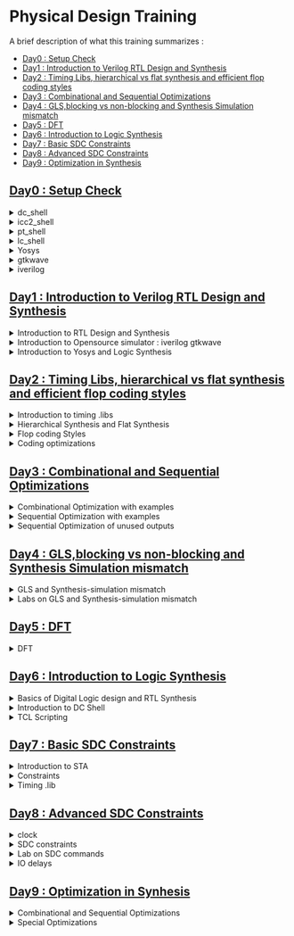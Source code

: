 # Physical Design Training

A brief description of what this training summarizes : 

- [Day0 : Setup Check](https://www.github.com/Usha-Mounika/Samsung_PD#Day0)
- [Day1 : Introduction to Verilog RTL Design and Synthesis](https://www.github.com/Usha-Mounika/Samsung_PD#Day1)
- [Day2 : Timing Libs, hierarchical vs flat synthesis and efficient flop coding styles](https://www.github.com/Usha-Mounika/Samsung_PD#Day2)
-  [Day3 : Combinational and Sequential Optimizations](https://www.github.com/Usha-Mounika/Samsung_PD#Day3)
-  [Day4 : GLS,blocking vs non-blocking and Synthesis Simulation mismatch](https://www.github.com/Usha-Mounika/Samsung_PD#Day4)
-  [Day5 : DFT](https://www.github.com/Usha-Mounika/Samsung_PD#Day5)
-  [Day6 : Introduction to Logic Synthesis](https://www.github.com/Usha-Mounika/Samsung_PD#Day6)
-  [Day7 : Basic SDC Constraints](https://www.github.com/Usha-Mounika/Samsung_PD#Day7)
-  [Day8 : Advanced SDC Constraints](https://www.github.com/Usha-Mounika/Samsung_PD#Day8)
-  [Day9 : Optimization in Synthesis](https://www.github.com/Usha-Mounika/Samsung_PD#Day9)

## [Day0 : Setup Check](https://www.github.com/Usha-Mounika/Samsung_PD#Day0)

<details>
<summary>dc_shell</summary>
<br>	 
  The dc_shell was setup.

![dc_shell](https://github.com/Usha-Mounika/Samsung_PD/assets/142480150/5846b160-d888-454e-a1b0-d492b2137f36)

- The Design compiler is an EDA tool in the field of Digital IC design. 
- It plays a crucial role in translating high-level hardware descriptive languages into optimized gate-level representation.
- Design Compiler employs sophisticated algorithms to reduce power consumption, enhance circuit speed, and minimize chip area utilization.
- This tool is essential for optimizing the design's power, performance, and area (PPA) metrics.
</details>

<details>
<summary>icc2_shell</summary>
<br>
  The icc2_shell was setup.
 
 ![icc2_shell](https://github.com/Usha-Mounika/Samsung_PD/assets/142480150/83cf9480-5e09-4635-80eb-ec4656bbc3f9)


- ICC2 (Integrated Circuit Compiler 2) Shell is a command-line interface that provides a powerful environment for managing various stages of the chip design process.
-  This command-line interface enables automation of complex design flows, making it easier to handle intricate VLSI projects.
-  Its features encompass logic synthesis, placement, routing, and clock tree synthesis, all orchestrated for optimal power, performance, and area (PPA) trade-offs. 
</details>
<details >
<summary>pt_shell</summary>
<br>
  The pt_shell was setup.

 ![pt_shell](https://github.com/Usha-Mounika/Samsung_PD/assets/142480150/c3d81adc-1013-4c30-9ac6-e6acf001c965)

- **PrimeTime** analyzes the timing behavior of a digital circuit by considering signal propagation delays, clock cycles, and other factors. It helps identify critical paths and timing violations.
-  It can estimate power consumption based on the circuit's activity and help designers optimize power usage.
-  It also provides signal integrity analysis, variability analysis, clock tree synthesis and design optimization.
</details>
<details>
<summary>lc_shell</summary>
<br>
  The lc_shell was setup.
 
![lc_shell](https://github.com/Usha-Mounika/Samsung_PD/assets/142480150/4b61b75b-95a2-4f85-b1ff-4d8593bdc86d)

- **Library Compiler** refers to a tool that generates optimized cell libraries for use in digital integrated circuit designs.
-  These libraries contain pre-characterized cells (logic gates, flip-flops, etc.) that have been characterized for various operating conditions, such as process corners and temperature ranges.
-  It is used for ndm generation from cell libraries and technology files.
</details>
 <details>
<summary>Yosys</summary>
<br>
The yosys was setup.
  
<img width="568" alt="yosys" src="https://github.com/Usha-Mounika/Samsung_PD/assets/142480150/52c877f5-dda8-4fad-84ad-8697c30ddb68">
</details>
 <details>
<summary>gtkwave</summary>
<br>
The gtkwave was setup.
   <img width="764" alt="gtkwave" src="https://github.com/Usha-Mounika/Samsung_PD/assets/142480150/b53bb7d7-d3fe-4259-918e-6d348abef910">
</details>
  <details>
<summary>iverilog</summary>
<br>
The iverilog was setup.
<img width="666" alt="iverilog" src="https://github.com/Usha-Mounika/Samsung_PD/assets/142480150/e649c3c3-d141-48f9-83ee-03a9ad5a669d">
</details>

 ## [Day1 : Introduction to Verilog RTL Design and Synthesis](https://www.github.com/Usha-Mounika/Samsung_PD#Day1)
 
 <details>
<summary>Introduction to RTL Design and Synthesis</summary>
<br>
  
 - **RTL Design** : The RTL Design stands for **Register Transfer Language.**  It sits between the high-level system specification and the lower-level gate-level implementation. This is a design abstraction which models the flow of digital signals between hardware registers, and the logical operations performed on those signals.
  RTL is preferred because it is easy to understand and implement compared to structural and behavioral models.
 -  **HDL** : A hardware description language (HDL) enables a precise, formal description of an electronic circuit that allows for the automated analysis and simulation of an electronic circuit.
 - **Simulator** : Simulator is the tool used for checking adherence to the specification by simulating the design. **iverilog** is the tool used for RTL simulation. A simulator looks for change in the input signals and when no change in input, the output also doesn't change.
 - **Design** : Design is the actual verilog code or set of verilog codes which has the intended functionality to meet the required specifications. Design may have one or more primary inputs or primary outputs.
    - RTL design is the behavioral representation of the required specification. The following code snippet is an example of Verilog HDL(RTL) code:

```verilog
  module sample_code (
   input clk,rst,
   output result,done);

always @ (posedge clk ,posedgr rst)
 if(rst)
 ---
 else
 ----
 endmodule
---------------
---------------
```
 - **TestBench** : TestBench is the setup to apply stimulus to the design to check its functionality. TestBench doesn't have a primary input or primary output.

![testbench](https://github.com/Usha-Mounika/Samsung_PD/assets/142480150/7748b0a1-356e-4c61-9a20-6ecc8fc37989)

- **Logic Synthesis** : The Logic Synthesis involves following steps
  - Syntax Analysis: Takes input of HDL files and checks for syntax errors.The syntax analyzer breaks the code into tokens, then builds a parse tree, which is a graphical representation of the syntactic structure of the HDL file.
  - Library Definition: Provides and allocates standard cells and IP libraries.
  -  Elaboration and Binding: Translates RTL into the Boolean structure. Binds all cells and makes libraries available.
  - Constraint Definition: For building a customized and specific chip, we need to define constraints according to which the chip will function. For example, clock frequency, power efficiency, etc.
  - Pre-mapping Optimization: It performs mapping to generic cells in the library.
  - Technology Mapping: Performs mapping of the generic libraries to technology libraries.
  - Post-mapping Optimization: Changes gate designs to meet constraints.
  - Report and export: Give out the end results with reports on timings and export.
   
- **Synthesizer** : Synthesizer is the tool used for converting RTL to Netlist. Yosys is the tool used for synthesis and iverilog is the tool used to verify the synthesis. The RTL design is converted into gates and the connections are made between gates and netlist is given as an output file.


![Screenshot 2023-08-20 092650](https://github.com/Usha-Mounika/Samsung_PD/assets/142480150/99486688-b0bd-4313-9489-b6a2df52844e)


- Netlist :  It is the representation of design in the form of Standard libs in the .lib. The set of inputs or outputs remain same between RTL design and Synthesized Netlist.

</details>
 <details>
<summary>Introduction to Opensource simulator : iverilog gtkwave </summary>
<br>
  
- **iverilog** : iverilog is a compiler that translates Verilog source code into executable programs for simulation, or other netlist formats for further processing.
- **gtkwave** : GTKWave is an analysis tool used to perform debugging on Verilog or VHDL simulation models. It relies on a post-mortem approach through the use of
dumpfiles.

![iverilog simulation](https://github.com/Usha-Mounika/Samsung_PD/assets/142480150/e1cff27a-9006-4f26-ab04-9729c58bfcad)


**Lab examples using iverilog and gtkwave**

![Lab1](https://github.com/Usha-Mounika/Samsung_PD/assets/142480150/2b68d5f3-44c4-4fe3-8e9b-eb5e8b83bc24)

The following image shows the a good D-latch operation with gtkwave
![Blank 2 Grids Collage (1)](https://github.com/Usha-Mounika/Samsung_PD/assets/142480150/d2827e98-29c8-4a06-b291-47b8615cb700)
The following is the verilog code for good latch:
```verilog
module good_latch (input clk , input reset , input d , output reg q);
always @ (clk,reset,d)
begin
	if(reset)
		q <= 1'b0;
	else if(clk)
		q <= d;
end
```
The following is the test bench code for good latch:
```verilog
`timescale 1ns / 1ps
module tb_good_latch;
	// Inputs
	reg clk, reset, d;
	// Outputs
	wire q;

        // Instantiate the Unit Under Test (UUT)
	good_latch uut (
		.clk(clk),
		.reset(reset),
		.d(d),
		.q(q)
	);

	initial begin
	$dumpfile("tb_good_latch.vcd");
	$dumpvars(0,tb_good_latch);
	// Initialize Inputs
	clk = 0;
	reset = 1;
	d = 0;
	#300 $finish;
	end

always #20 clk = ~clk;
always #23 d = ~d;
always	#15 reset=0;
```

</details>
 <details>
<summary> Introduction to Yosys and Logic Synthesis </summary>
<br>
  
 - **Yosys** : Yosys is a framework for Verilog RTL synthesis. It currently hasextensive Verilog-2005 support and provides a basic set of synthesis
algorithms for various application domains.
 - **Sky130PDK** : The SKY130 is a mature 180nm-130nm hybrid technology originally developed internally by Cypress Semiconductor before being spun out into SkyWater Technology and made accessible to general industry.
![yosys](https://github.com/Usha-Mounika/Samsung_PD/assets/142480150/c82f157a-23b7-46f8-896d-9738096d55c7)

  - .**lib** is the collection of logic modules that includes basic gates such as AND, OR etc.. and different flavors of same gate such as slow, medium, fast.
 ### Need for different flavors in design:
 The logic path consists of 3 stages: the launch flip-flop, the combinational delay, capture flip-flop.The combinational delay in a logic path decides the maximum speed of operation in a logic circuit. The **CLKtoQ period of  FFA**, **combinational delay** **setup time of FFB** are the factors to be considered for faster operation of a logic design. So the minimum clock period should be greater than this sum to ensure glitch free operation of design. This minimum period contributes to the higher speed and thus resulting in higher performance of the design.

 - **Setup time** determines the minimum amount of time the data input to a flip-flop must be stable before the clock edge arrives. 
 - **Hold time** refers to the minimum amount of time the data input to a flip-flop must be stable after the clock edge arrives.
 - ![hold eq](https://github.com/Usha-Mounika/Samsung_PD/assets/142480150/c1daa786-52eb-4180-8403-0314b3a713ca)
![ffpath](https://github.com/Usha-Mounika/Samsung_PD/assets/142480150/c01d6e7d-6a41-463b-8dc6-165cc2051dc4)

 - We need faster cells to meet setup requirement and slower cells to meet hold requirement.
 - The load in a digital design is **Capacitance**.  The cell delay is less when the capacitor charges or discharges faster. So it needs wider transistors that are capable of sourcing more current.
```celldelay
Wider Transistors => Less delay => More area and Power
Narrower Transistors => More delay => Less are and Power
```
  - The tradeoff of speed comes with area and power.
- **Selection of cells**: The use of faster cells consumes more area and power and causes hold violations. The use of slower cells makes the circuit sluggish and may not meet the performance. So, The synthesizer needs to be guided to select the flavor using **constraints**.
- This is a snippet example of how synthesis is being done from Behavioral code to gate level design.
![synthesis](https://github.com/Usha-Mounika/Samsung_PD/assets/142480150/23da17a0-4bc5-474b-a1a2-ed3ca0cd5091)


 
 ### Lab using Yosys
 The following images show the synthesis of a 2x1 multiplexer from verilog code to its gate level netlist. 
 ![first](https://github.com/Usha-Mounika/Samsung_PD/assets/142480150/17e30794-3b9c-4471-bc8c-aa2abaf70309)
![n-1](https://github.com/Usha-Mounika/Samsung_PD/assets/142480150/1863611f-76e7-45e8-aac5-b8a1d22fe965)
![last](https://github.com/Usha-Mounika/Samsung_PD/assets/142480150/faa7c01b-34ee-4b64-9c5b-80d6c5534a81)
This following snippet shows the steps to generate RTL to netlist using Yosys tool.
```yosys
$ yosys
yosys> read_liberty -lib ../lib/sky130_fd_sc_hd__tt_025C_1v80.lib 
yosys> read_verilog good_mux.v 
yosys> synth -top good_mux 
yosys> abc -liberty ../lib/sky130_fd_sc_hd__tt_025C_1v80.lib
yosys> show

yosys> write_verilog good_mux_netlist.v 
yosys> !gvim good_mux_netlist.v 

yosys> write_verilog -noattr good_mux_netlist.v
yosys> !gvim good_mux_netlist.v 

```
The following snap is the behavioral design in the code
![good_mux logic](https://github.com/Usha-Mounika/Samsung_PD/assets/142480150/9aa1e911-7623-4b2b-9dc5-47d00f85de78)
The following code snippet is the generated netlist without switch (on left) and with switch (right image).
![Blank 2 Grids Collage (2)](https://github.com/Usha-Mounika/Samsung_PD/assets/142480150/9ed09f75-fd13-4bbe-998e-b50b5feede37)

</details>

## [Day2 : Timing Libs, hierarchical vs flat synthesis and efficient flop coding styles](https://www.github.com/Usha-Mounika/Samsung_PD#Day2)
 <details>
<summary>Introduction to timing .libs</summary>
<br>
	 
The Library includes the various parameters to be defined for a design such as units of voltage, resistance, capacitance and type of technology used, delay model used, input transition etc... 

![pvt ss](https://github.com/Usha-Mounika/Samsung_PD/assets/142480150/c2a92802-ed80-4573-a126-ded39bf7bee1)

The library name (as follows) explains about **PVT conditions** of a .lib file.The following library is a 130 nm technology with tt (process), 1.8V (voltage), 25c (temperature).
- The **process variation** defines the change in parameters due to fabrication. In other words, two wafers made at same instant with same material may have different specifications. The process can be **slow(ss), typical(tt), fast(ff)**.
	 
- The **voltage variation** and **temperature variation** effect the operation of circuit in the design.
![PVT cond](https://github.com/Usha-Mounika/Samsung_PD/assets/142480150/b5055b4f-dc7e-4482-840d-199287b2a70e)

The cell information in a library gives about the leakage power for different combinations (for example, for 2 input gate the power information of all 4 combinations are given) of inputs, area, power port information and various information associated with each pin.
 - The following comparison shows that the same **AND gate** has three diferent flavors.
  - The wider transistor (and2_4) has less delay and consumes more area and power.
  - The moderate wide transistor (and2_2) has moderate delay and consumes moderate power and moderate area.
  - The narrower transistor (and2_0) has more delay and consumes less area and power.
In the following 2-input AND gate, you can also see the 4. combinations of inputs as in the truth table and the power associated with those inputs.
![comparison](https://github.com/Usha-Mounika/Samsung_PD/assets/142480150/90583d7a-8474-43bf-90c1-ae69a4d250c5)

</details>
 <details>
<summary>Hierarchical Synthesis and Flat Synthesis</summary>
<br>

Let us consider a module having two submodules as following code and schematic for understanding hierarchical synthesis and flat synthesis.
```verilog
module sub_module2 (input a, input b, output y);
	assign y = a | b;
endmodule

module sub_module1 (input a, input b, output y);
	assign y = a&b;
endmodule


module multiple_modules (input a, input b, input c , output y);
	wire net1;
	sub_module1 u1(.a(a),.b(b),.y(net1));  //net1 = a&b
	sub_module2 u2(.a(net1),.b(c),.y(y));  //y = net1|c ,ie y = a&b + c;
endmodule
```

![Schematic](https://github.com/Usha-Mounika/Samsung_PD/assets/142480150/a08c9ee6-8c23-435b-896d-092bc9b3f25f)

Now inorder to synthesize a netlist from RTL code, we follow these steps using yosys:

 **Step-1**: Load the yosys tool by giving yosys command
```bash
$yosys
```
**Step-2**: Inorder to run yosys, we need two inputs verilog file and .lib file. So, These inputs were given using read_verilog and read_liberty thus successfully finishing frontend
```bash
yosys> read_liberty -lib ../lib/sky130_fd_sc_hd__tt_025C_1v80.lib
yosys> read_verilog multiple_modules.v
```
**Step-3**: Inorder to synthesize the netlist, we use **synth -top** command to synthesize the toplevel module. This gives the count of no. of bits, wires, inputs,cells etc...
```bash
yosys> synth -top multiple_modules
yosys> abc -liberty ../lib/sky130_fd_sc_hd__tt_025C_1v80.lib
```
![cell design](https://github.com/Usha-Mounika/Samsung_PD/assets/142480150/6cd3bd1b-b089-4205-b776-2decaf2ee594)

Here, the **show** command must specify the name, as there are multiple modules. The **multiple_modules** here specify the top_level.
In this output, there are two sub_modules specified as blackbox without any idea of the logic in it. The circuit gives information only about inputs and outputs.
The final schematic of the multiple_module is as:
![out1](https://github.com/Usha-Mounika/Samsung_PD/assets/142480150/1d01c03e-354b-405e-9992-710195736d34)

Step-4:Finally, by using the write_verilog command it converts the behavioral code into the gate-level netlist as following:
```bash
yosys> write_verilog -noattr multiple_modules_hier.v
yosys> !gvim multiple_modules_hier.v
```
So, The hierarchical Synthesized netlist is as follows:
```verilog
module multiple_modules(a, b, c, y);
  input a;
  input b;
  input c;
  wire net1;
  output y;
  sub_module1 u1 (
    .a(a),
    .b(b),
    .y(net1)
  );
  sub_module2 u2 (
    .a(net1),
    .b(c),
    .y(y)
  );
endmodule

module sub_module1(a, b, y);
  wire _0_;
  wire _1_;
  wire _2_;
  input a;
  input b;
  output y;
  sky130_fd_sc_hd__and2_0 _3_ (
    .A(_1_),
    .B(_0_),
    .X(_2_)
  );
  assign _1_ = b;
  assign _0_ = a;
  assign y = _2_;
endmodule

module sub_module2(a, b, y);
  wire _0_;
  wire _1_;
  wire _2_;
  input a;
  input b;
  output y;
  sky130_fd_sc_hd__or2_0 _3_ (
    .A(_1_),
    .B(_0_),
    .X(_2_)
  );
  assign _1_ = b;
  assign _0_ = a;
  assign y = _2_;
endmodule
```
The flattened nelist is the netlist where the hierarchies (or submodules) are replaced by the actual gates logic present in those sub modules. Inorder to generate the flattened netlist the first 3 steps were same. In the step-4,
```bash
yosys> flatten
yosys> write_verilog -noattr multiple_modules_flat.v
```
The output of the flattened synthesis is:
```verilog
module multiple_modules(a, b, c, y);
  wire _0_;
  wire _1_;
  wire _2_;
  wire _3_;
  wire _4_;
  wire _5_;
  input a;
  input b;
  input c;
  wire net1;
  wire \u1.a ;
  wire \u1.b ;
  wire \u1.y ;
  wire \u2.a ;
  wire \u2.b ;
  wire \u2.y ;
  output y;
  sky130_fd_sc_hd__and2_0 _6_ (
    .A(_1_),
    .B(_0_),
    .X(_2_)
  );
  sky130_fd_sc_hd__or2_0 _7_ (
    .A(_4_),
    .B(_3_),
    .X(_5_)
  );
  assign _4_ = \u2.b ;
  assign _3_ = \u2.a ;
  assign \u2.y  = _5_;
  assign \u2.a  = net1;
  assign \u2.b  = c;
  assign y = \u2.y ;
  assign _1_ = \u1.b ;
  assign _0_ = \u1.a ;
  assign \u1.y  = _2_;
  assign \u1.a  = a;
  assign \u1.b  = b;
  assign net1 = \u1.y ;
endmodule
```
In this figure, there are no hierarchies such as u1, u2 and we have the gate logic present in it such as AND, OR.
![flatshow](https://github.com/Usha-Mounika/Samsung_PD/assets/142480150/fa852f0d-91f5-4991-bcfc-a81fe5fbd647)


Inorder to generate a submodule only, we give the sub-module name(sub_module1) with **synth -top** command
The following image shows the synthesized circuit of **sub_module1**. The submodules can be generated 
- whenever there are multiple instances of same module in the design
- To stitch various modules when there are massive designs 
![mod](https://github.com/Usha-Mounika/Samsung_PD/assets/142480150/540f7b2f-7ce0-4a0a-a195-3464987eecf9)

</details>
<details>
<summary>Flop coding Styles</summary>
<br>	
	
#### Why flops?
In a combinational logic design, the change in input is seen at the output after the propagation delay. During the propagation of data, if there are more cells of different delays, this might cause a glitch in the output. If this combinational logic has more cells, this would cause an unstable output.In order to avoid these glitches, the flops are used between the combinational design.

The flip-flop is a single bit storage device used between the combinational circuit to avoid glitches in the output.When a flop is used, the output of the previous stage is stored until there is a posedge or negedge triggered at the clock so the combinational circuit avoids glitches at the output as each stage is sort of shielded from input to output by the clock.

The signals such as set or reset are used to initialise the flops otherwise any (previous value) garbage value could be propagated to next stage. These signals can be asynchronous or synchronous.

### Lab on flop synthesis:
Inorder to generate the gtkwave using iverilog, the following sequence of steps are followed:
```bash
$iverilog dff_asyncres.v tb_asyncres.v
$./a.out
$gtkwave tb_dff_asyncres.vcd
```
The **./a.out** generates a vcd output file that can be viewed with gtkwave
Inorder to generate the synthesized circuit, the following sequence of steps are followed:
```bash
$yosys
yosys> read_liberty -lib ../lib/sky130_fd_sc_hd__tt_025C_1v80.lib
yosys> read_verilog dff_asyncres.v
yosys> synth -top dff_asyncres
yosys> dfflibmap -liberty ../lib/sky130_fd_sc_hd__tt_025C_1v80.lib
yosys> abc -liberty ../lib/sky130_fd_sc_hd__tt_025C_1v80.lib
yosys> show
```
**Asynchronous reset**: The asynchronous reset is the input of the flop, which shifts the output to 0 irrespective of the clock or the input signal D on the flop. 
The Behavioral code of asynchronous reset is as follows:
```verilog
module dff_asyncres ( input clk ,  input async_reset , input d , output reg q );
always @ (posedge clk , posedge async_reset)
begin
	if(async_reset)
		q <= 1'b0;
	else	
		q <= d;
end
endmodule
```
This can be visualised as on gtkwave as follows:
![dff_asyncres gtk](https://github.com/Usha-Mounika/Samsung_PD/assets/142480150/cabb77e7-d1b5-4bb0-bf5e-799489f1063d)

The synthesized circuit for asynchronous reset is:
![dff_asyncres show](https://github.com/Usha-Mounika/Samsung_PD/assets/142480150/d5a6ee70-2b29-4fe3-8a46-5b31c39fa8b5)
***Asynchronous set**: The output of the flop changes to 1 irrespective of the clock edge or the input signal of D on the flop. 
The Behavioral code of asynchronous set is:
```verilog
module dff_async_set ( input clk ,  input async_set , input d , output reg q );
always @ (posedge clk , posedge async_set)
begin
	if(async_set)
		q <= 1'b1;
	else	
		q <= d;
end
endmodule
```
The gtkwave output is as follows:
![dff_asyncset gtk](https://github.com/Usha-Mounika/Samsung_PD/assets/142480150/edac6109-0013-415c-afab-13aac0f146fd)

The synthesized circuit is as follows:
![dff_ayncset show](https://github.com/Usha-Mounika/Samsung_PD/assets/142480150/f3ef913e-eac7-4bb5-87f6-9f7fee21eeb3)

**Synchronous reset**: The Behavioral code of synchronous reset is as follows:
```verilog
module dff_syncres ( input clk , input async_reset , input sync_reset , input d , output reg q );
always @ (posedge clk )
begin
	if (sync_reset)
		q <= 1'b0;
	else	
		q <= d;
end
endmodule
```
The synthesized circuit is as follows:
![dff_syncres show](https://github.com/Usha-Mounika/Samsung_PD/assets/142480150/f475f1b5-2d30-4f13-98b3-b1a1c662d7c8)

The simulated wave is as follows:
![dff_syncres gtkwave](https://github.com/Usha-Mounika/Samsung_PD/assets/142480150/36a5b560-4d83-4c30-a400-b4121ef23aef)
</details>
<details>
<summary>Coding optimizations</summary>
<br>	
	
Some circuits may not need any standard cells like multiplication by 2. These circuits doesn't need **'abc -liberty'** command. 
Let us consider multiplication by 2 and multiplication by 9. In binary number system, when a number is multiplied by 2, the number can be appended by 0 at the end. In other words, When a number multiplied by 2^n, the number shifts n digits to left. 
For example, Let us consider the truth table of 2:

![image](https://github.com/Usha-Mounika/Samsung_PD/assets/142480150/dbb265c6-cce2-4f80-9cbf-1db1bc1491da)

The behavioral code is as follows:

```verilog
module mul2 (input [2:0] a, output [3:0] y);
	assign y = a * 2;
endmodule
```
The simulated circuit and the synthesized netlist are as follows:
![mul2](https://github.com/Usha-Mounika/Samsung_PD/assets/142480150/0d59f15c-afbd-49b5-a18a-0d20a8bf1ac5)
**Multiplication by 9**: When a number is multiplied by 9, the number gets repeated itself. This can be as illustrated:
![mul9](https://github.com/Usha-Mounika/Samsung_PD/assets/142480150/c895c83a-e8f3-4037-b4f6-a26f78244692)

The behavioral code is
```verilog
module mult8 (input [2:0] a , output [5:0] y);
	assign y = a * 9;logic to m
endmodule
```

The synthesized circuit and netlist are:
![mult8](https://github.com/Usha-Mounika/Samsung_PD/assets/142480150/7d5c17b6-ade6-45c6-a4ce-69276fa44568)

</details>

## [Day3 : Combinational and Sequential Optimizations](https://www.github.com/Usha-Mounika/Samsung_PD#Day3)

<details>
<summary> Combinational Optimization with examples </summary>
<br>
The Combinational Logic Optimization is nothing but squeezing the logic to get the most optimized design thus reducing area and power.  The techniques used for Combinational Optimization are:
	
  ### Constant propagation, which is a direct optimization technique 
  The following image is an example of constant propagation. When A is tied down to ground (logic 0), the output will be the inversion of C input. In the MOS Transistor implementation, the combinational logic would occupy 2 gates with 3 inputs. As the input A is constant, it can be reduced to 2 transistor logic (inverter) with single input, which occupies less space and reduces power consumption.
  ![comb opt](https://github.com/Usha-Mounika/Samsung_PD/assets/142480150/2db5e402-17b0-4e0f-b678-98dbba29d69d)
 ### Boolean Logic Optimization, can be done by using K-Map or Quine McKluskey Method
 Let us consider an example statement **assign y=a?(b?c:(c?a:0)):(!c)**. The following expression is using ternary operation, that can be realised by using multiplexers as shown. The logic can be reduced as following by using laws of boolean algebra such that a series of multiplexers got reduced to an xnor gate.
 ![bool opt](https://github.com/Usha-Mounika/Samsung_PD/assets/142480150/5a31fb1e-e10b-4b94-bee1-8ab0ea16ce80)

 ### Lab examples on combinational Optimization
 The command to do optimizations is **opt_clean -purge**,  which is executed after *synth -top* command.
 #### Example-1:
 The behavioral code is:
 ```verilog
module opt_check (input a , input b , output y);
	assign y = a?b:0;
endmodule
```
![opt1](https://github.com/Usha-Mounika/Samsung_PD/assets/142480150/8a0a38b1-3edc-497c-9091-2cdbf15bc05f)

The synthesized circuit is:
![optcheck](https://github.com/Usha-Mounika/Samsung_PD/assets/142480150/bcafa937-84d2-4444-95be-bcad2b0989a3)
 #### Example-2:
  The behavioral code is:
 ```verilog
module opt_check2 (input a , input b , output y);
	assign y = a?1:b;
endmodule
```
![opt2](https://github.com/Usha-Mounika/Samsung_PD/assets/142480150/fd0d7987-44df-4b30-86f4-e224b10e5ee8)

The synthesized circuit is:
![optcheck2](https://github.com/Usha-Mounika/Samsung_PD/assets/142480150/fab49fd2-c826-43fa-807f-f33984095616)

#### Example-3:
  The behavioral code is:
```verilog
module opt_check3 (input a , input b, input c , output y);
	assign y = a?(c?b:0):0;
endmodule
```
![optcheck3](https://github.com/Usha-Mounika/Samsung_PD/assets/142480150/efae5e77-ba90-44e3-aef1-d7a298710589)

The synthesized circuit is:
![opt3](https://github.com/Usha-Mounika/Samsung_PD/assets/142480150/a1f65ca2-e5ab-41c4-b72c-e2fd884e3f3d)

#### Example-4:
  The behavioral code is:
```verilog
module opt_check4 (input a , input b , input c , output y);
 assign y = a?(b?(a & c ):c):(!c);
 endmodule
```

![exp4](https://github.com/Usha-Mounika/Samsung_PD/assets/142480150/ab808849-18d1-4f7c-978d-51e2140794e6)

The synthesized circuit is:
![optcheck4](https://github.com/Usha-Mounika/Samsung_PD/assets/142480150/eaf3960a-2a41-43a0-9104-114186a0379b)

#### Example-5:
The multiple modules are being synthesized from RTL code to netlist. So, The following sequence of steps are followed:
```bash
yosys> read_liberty -lib ../lib/sky130_fd_sc_hd__tt_025C_1v80.lib 
yosys> read_verilog multiple_module_opt.v
yosys> synth -top multiple_module_opt2
yosys> opt_clean -purge
yosys> abc -liberty ../lib/sky130_fd_sc_hd__tt_025C_1v80.lib 
yosys> flatten
yosys> show
yosys> write_verilog -noattr multiple_module_opt_net.v
```
 The behavioral code is:
```verilog
module sub_module1(input a , input b , output y);
 assign y = a & b;
endmodule


module sub_module2(input a , input b , output y);
 assign y = a^b;
endmodule

module multiple_module_opt(input a , input b , input c , input d , output y);
wire n1,n2,n3;

sub_module1 U1 (.a(a) , .b(1'b1) , .y(n1));
sub_module2 U2 (.a(n1), .b(1'b0) , .y(n2));
sub_module2 U3 (.a(b), .b(d) , .y(n3));

assign y = c | (b & n1); 


endmodule
```
The synthesized circuit is:

**Before flatten**:
![multimod1](https://github.com/Usha-Mounika/Samsung_PD/assets/142480150/b38aadf5-d636-401b-a9e4-e486fa8a271b)
**After flatten**:
![multimod1after](https://github.com/Usha-Mounika/Samsung_PD/assets/142480150/36200cdd-09b4-4c27-87f0-8da253653e0b)
#### Example-6: 
The behavioral code is:
```verilog
module sub_module(input a , input b , output y);
 assign y = a & b;
endmodule



module multiple_module_opt2(input a , input b , input c , input d , output y);
wire n1,n2,n3;

sub_module U1 (.a(a) , .b(1'b0) , .y(n1));
sub_module U2 (.a(b), .b(c) , .y(n2));
sub_module U3 (.a(n2), .b(d) , .y(n3));
sub_module U4 (.a(n3), .b(n1) , .y(y));


endmodule
```

![exp6](https://github.com/Usha-Mounika/Samsung_PD/assets/142480150/23b3e55f-9bc5-456d-9625-6e0716b75282)

The synthesized circuit is :

**Before flatten**:

![opt2before](https://github.com/Usha-Mounika/Samsung_PD/assets/142480150/03222a2d-1bb6-4a6f-b6a5-63520af9a964)

**After flatten**:
![mod2after](https://github.com/Usha-Mounika/Samsung_PD/assets/142480150/145d3633-a910-4e3e-b5da-3d9919566a89)
</details>	
<details>
<summary>Sequential Optimization with examples</summary>
<br>
The various Sequential Optimisation techniques are:
	
- Sequential Constant Propagation
- State Optimization
- Retiming
- Sequential Logic Cloning
  ### Sequential Constant Propagation
  The sequential propagation occurs when there is no change in output irrespective of the inputs or clock being applied. For example, In the following circuit, the D is tied down to ground, the output is always 0 whatever may be the reset condition. But This will not continue to next sequential stages. The output of next sequential stage may or may not vary. The output of this NAND gate will be 1 as Q is always 0.
  
![seqconstpropaga](https://github.com/Usha-Mounika/Samsung_PD/assets/142480150/ef9c7d52-fede-4ac8-b52d-721d8a88b7a0)

Let us consider the set with D flip-flop. In the following example, the output is high when set is applied and low when no set condition. But it cannot be interpreted as set inverted condition. Considering the set to be asynchronous (change in state before clock edge), but the output still does not change until the clock edge. So, This type of circuits cannot be optimized and they are retained in the design.

![set seq](https://github.com/Usha-Mounika/Samsung_PD/assets/142480150/3b68c3c6-edcb-44d3-9805-ca320bc1abda)

**State Optimization**

The state optimization is the optimization of unused states. Depending upon states, we can get the most optimized finite machine.

**Cloning**

  Cloning is done with *Physical aware synthesis*. This can be explained through an example. Let us consider 3 flipflops A,B,C, which are far from each other with more routing length. Let A be the launching flop of both B and C capture flops. Assuming that the positive slack is high, The A flop is cloned to two different points on the net length such that the distance between launch and capture is reduced, thus reducing the delay of the circuit. The cloning implies that the flop is copied to two distinct points where it is not present. This is an advanced optimization technique.
  
  **Retiming**
  
  Retiming is done to improve the performance of a circuit. When two consecutive combinational stages operate at different frequencies(that is have different combinational delay), some of the logic is moved to the next flop, thus reducing the delay at each stage and improving the frequency of operation without any change in the logic of the design.  This involves scrutinizing the existing schedule, pinpointing bottlenecks, reordering for better efficiency, integrating alterations, and validating the resultant performance enhancements.
 ### Lab examples on Sequential Optimization
 #### Example-1
 
 The behavioral code is:
 ```verilog
module dff_const1(input clk, input reset, output reg q);
always @(posedge clk, posedge reset)
begin
	if(reset)
		q <= 1'b0;
	else
		q <= 1'b1;
end

endmodule
```
The following code shows the synchronous reset condition. The D input is always connected to 1. So, when reset is high, output is 0. when reset is low, output is high after the arrival of next clock edge.

The Synthesized circuit is:
![dfffcionst1ckt](https://github.com/Usha-Mounika/Samsung_PD/assets/142480150/9d03e2b2-4a00-4d18-8615-38c344a26922)

The simulated output is:
![dffconst1gtkwave](https://github.com/Usha-Mounika/Samsung_PD/assets/142480150/145f35d2-2b2f-4259-91f9-da202042deaa)

#### Example-2
 The behavioral code is:
 ```verilog
module dff_const2(input clk, input reset, output reg q);
always @(posedge clk, posedge reset)
begin
	if(reset)
		q <= 1'b1;
	else
		q <= 1'b1;
end

endmodule
```
The following code shows constant propagation of logic 1. Here, the reset input is considered to be set condition. WHen reset is high, output is high. When reset is low, output is high till next clock edge. After next clock edge, the output is high as D input is connected to logic 1. So, no flipflop is required after optimization.

The Synthesized circuit is:

![dffconst2ckt](https://github.com/Usha-Mounika/Samsung_PD/assets/142480150/66ef2acd-de11-4ed5-b63c-883a1401265a)

The simulated output is:

![dffconst2gtk](https://github.com/Usha-Mounika/Samsung_PD/assets/142480150/bdb3ef18-e296-4dc8-8b9e-de3bb8eeccda)

#### Example-3
 The behavioral code is:
 ```verilog
module dff_const3(input clk, input reset, output reg q);
reg q1;

always @(posedge clk, posedge reset)
begin
	if(reset)
	begin
		q <= 1'b1;
		q1 <= 1'b0;
	end
	else
	begin
		q1 <= 1'b1;
		q <= q1;
	end
end

endmodule
```
This is a 2 flipflop reset-set circuit. Here, The output of q1 is low when reset is high. The output of q1 is high after next clock edge when reset is low. The output of q is only low at the instant of change in reset condition, else it is always high. This happens due to the *clk-q delay* present in the q1 flipflop output. SO, the state goes low for this cycle, and retains to 1 from next clock edge.
The Synthesized circuit is:

![dffconst3ckt](https://github.com/Usha-Mounika/Samsung_PD/assets/142480150/4b85033a-7982-49bc-9318-f209481c42e1)

The simulated output is:

![dffconst3gtk](https://github.com/Usha-Mounika/Samsung_PD/assets/142480150/2fc92814-54ba-4742-ae52-53e60c5eedff)

#### Example-4
 The behavioral code is:
 ```verilog
module dff_const4(input clk, input reset, output reg q);
reg q1;

always @(posedge clk, posedge reset)
begin
	if(reset)
	begin
		q <= 1'b1;
		q1 <= 1'b1;
	end
	else
	begin
		q1 <= 1'b1;
		q <= q1;
	end
end

endmodule
```
In this circuit, there is no need of flipflops as the outputs q1 and q are high irrespective of clock edge or reset condition.

The Synthesized circuit is:

![dffconst4ckt](https://github.com/Usha-Mounika/Samsung_PD/assets/142480150/d9b32810-11a2-4f59-bf5a-a327f4f76731)

The simulated output is:

![dffconst4gtk](https://github.com/Usha-Mounika/Samsung_PD/assets/142480150/a0d5c25f-61d2-4765-a562-165850ecac7b)

#### Example-5
 The behavioral code is:
 ```verilog
module dff_const5(input clk, input reset, output reg q);
reg q1;

always @(posedge clk, posedge reset)
begin
	if(reset)
	begin
		q <= 1'b0;
		q1 <= 1'b0;
	end
	else
	begin
		q1 <= 1'b1;
		q <= q1;
	end
end

endmodule
```
Here, q is the primary output and q1 is the intermediate output. This is similar to synchronous reset condition. But the output changes after one more clock cycle as there are two flipflops.

The Synthesized circuit is:

![dffconst5ckt](https://github.com/Usha-Mounika/Samsung_PD/assets/142480150/94277438-1d08-4f43-a0f9-ecb8c061025b)

The simulated output is:

![dffconst5gtk](https://github.com/Usha-Mounika/Samsung_PD/assets/142480150/48730d06-a8a9-4f5d-a3f4-eb8e6baf4483)

</details>	
<details>
<summary>Sequential Optimization of unused outputs</summary>
<br>
The Sequential circuit having unused outputs( that is the outputs are not required) can be optimised.	

#### Example-1:	
Let us see an example of 3-bit counter. The Behavioral code is:
```verilog
module counter_opt (input clk , input reset , output q);
reg [2:0] count;
assign q = count[0];

always @(posedge clk ,posedge reset)
begin
	if(reset)
		count <= 3'b000;
	else
		count <= count + 1;
end

endmodule
```
In the following ocde, the q takes count[0] and count[1] and count[2] are unused. The counter resets to 0 if reset is high else it increments the value of counter. We know, the incrementing of counter of LSB  toggles output for each clock cycl, which is independent on other output states. So, this can be optimized by using a single toggle flipflop instead of 3 flipflops, that changes output for every clock cycle.

![tff](https://github.com/Usha-Mounika/Samsung_PD/assets/142480150/6484b782-9163-46bc-a3d5-b17d72b6fb45)

This can be viewd by synthesis. The reset is active low so an inverterr is connected as we defined reset active high. The ouput of flipflop is given to an inverter and back to D flipflop which gives the toggle flipflop output.

The synthesized circuit is:

![countckt](https://github.com/Usha-Mounika/Samsung_PD/assets/142480150/cb2998da-0aaf-4124-81a5-3452acdc0232)

#### Example-2: 
Now Let us see an example that uses the 3 flipflops. The Behavioral code is:

```verilog
module counter_opt (input clk , input reset , output q);
reg [2:0] count;
assign q = count[2:0] == 3'b100;

always @(posedge clk ,posedge reset)
begin
	if(reset)
		count <= 3'b000;
	else
		count <= count + 1;
end

endmodule
```

In this example, the q is assigned the 3 bit value 100, so this can be obtained using NOR gate as follows:

![count2 logic](https://github.com/Usha-Mounika/Samsung_PD/assets/142480150/1ce167d2-da5b-44cf-b470-ffed1c36f997)

Here, the 3 flipflops are required as output is a 3 bit data so all the flipflops are retained and the combinational logic specifies the adder logic, incrementing the counter upon each clock cycle. 

The synthesized circuit is:

![countopt2](https://github.com/Usha-Mounika/Samsung_PD/assets/142480150/dc92ffa7-18b5-46f2-8349-1511c70718d7)

</details>	

## [Day4 : GLS,blocking vs non-blocking and Synthesis Simulation mismatch](https://www.github.com/Usha-Mounika/Samsung_PD#Day4)
<details>
<summary> GLS and Synthesis-simulation mismatch </summary>
<br>
	
#### What is GLS?
GLS stands for Gate Level Simulation. GLS is obtaining the simulated output by running testbench with netlist as design under test (DUT). Before, the simulation is done with RTL code as DUT, and the testbench providing stimulus to code as per the specifications.

The Netlist is logically same as the RTL code. So, same testbench goes with the netlist as specifications are same.The netlist is plugged in place of RTL file and simulation is run by invoking simulator with testbench.

#### Why GLS?
The GLS is done to verify the logical correctness of the design. When simulation is done in RTL, there is no notion of timing. To ensure timig is met, GLS needs to be run with delay annotation.

The following image shows the iverilog flow of the process. The iverilog takes an extra input, that is gate level verilog models to generate GLS simulated output. If these gate level models are delay annotated, then this GLS can be used for timing validation.

![gls iverilog flow](https://github.com/Usha-Mounika/Samsung_PD/assets/142480150/7290001b-5c45-4390-8093-9d39346542bb)

In this design, let us assume the following state is defined, the subsequent netlist is obtained as shown. The files that define the behaviour of **and** and **or** in the netlist are the gate level verilog models. The gate level verilog models can be timing aware (both timing and logic is ckecked) or functional (only logic benaviour is checked).
![ex](https://github.com/Usha-Mounika/Samsung_PD/assets/142480150/337ba22f-7372-4647-ae10-218fbeffdbe3)

#### Synthesis Simulation Mismatch:
The reasons for synthis simulation mismatches can be:
- Missing Sensitivity List
- Blocking vs Non-Blocking Assignments
- Non Standard Verilog Coding

**Missing Sensitivty List:**

 A Simulator works based on the activity. When there is a change in input, then only output changes. Let us consider an example of 2x1 multiplexer. The bahavioral code on left only considers sel as input. So when sel changes, the output is evaluated at that instant and corresponding io or i1 is captured at that instant and  it continues at output until there is next change in sel irrespective of changes in io or i1.
 In constrant to this, the behavioral code on right, evaluates the change in every signal( which can be sel or i0 or i1).

![sensit exp](https://github.com/Usha-Mounika/Samsung_PD/assets/142480150/553f59ed-8e78-4e67-8083-eeba7440ef95)

**Blocking and Non-Blocking Statements in Verilog:**

A Blocking Statement evaluates statements in the order they are written inside the always block. The Blocking Statements use **=** for assigning values.
A Non-BLocking Statement evaluates all the assigning variables at once on the RHS and assign to those on LHS when it enters always block. The Non-Blocking Statements use **<=** for assigning values.

Nonblocking assignments are only made to register data types and are therefore only permitted inside of procedural blocks, such as initial blocks and always blocks. Nonblocking assignments are not permitted in
continuous assignments.

This improper assignment sometimes cause mismatches due to improper use of blocking Statements.

- Combinational (always@*) →blocking (=) assignment.
- Sequential (always@posedge) → non-blocking (<=) assignment
- Always separate sequential and combinational logic

**Caveats with Blocking Statements**:
In this example, the flip flop assignment varies the number of flipflops dimulated in the circuit. These caveats can be avoided by using Non-Blocking Statements.

![caveat1](https://github.com/Usha-Mounika/Samsung_PD/assets/142480150/ba593e92-d9bc-4229-af7d-322b1ac3e9fc)

In this example, the synthesis yields the same circuit as shown, but the simulation gives different behaviour. This causes Synthesis-Simulation mismatch.

![caveat2](https://github.com/Usha-Mounika/Samsung_PD/assets/142480150/93704ba6-37e2-4635-9255-455587abd8cf)

 Due to such issues, it becomes paramount importance to run GLS on netlist and match the behaviour of output simulated and expected. So, This is why we run GLS.
 </details>

<details>
<summary> Labs on GLS and Synthesis-simulation mismatch </summary>
<br>

#### Example-1
A Ternary operator takes 3 operands. It is in the form of **<condition>?<True>:<False>**. When the condition is true, the first part is executed and if the condition is false, the second part is executed.
The behavioral code is :
```verilog
module ternary_operator_mux (input i0 , input i1 , input sel , output y);
	assign y = sel?i1:i0;
	endmodule
```

The RTL simulated output is:
![rtlexxp1](https://github.com/Usha-Mounika/Samsung_PD/assets/142480150/68b78ddd-d67f-4458-88a9-c0ddec5baf4c)

The RTL synthesized circuit is:
![exp1ckt](https://github.com/Usha-Mounika/Samsung_PD/assets/142480150/c4720c7b-4cf6-4da1-bb0f-de5f1254d1ca)

The GLS simulated output is:
This is simulated using the RTL netlist, testbench, and the verilog models by giving to iverilog. Then the vcd file is dumped and viewed using gtkwave.
![glsexp1](https://github.com/Usha-Mounika/Samsung_PD/assets/142480150/864d3fa6-5db6-46bd-8ebe-0213200141e5)

#### Example-2
Now let us look at the example of a bad_mux. 
The Behavioral code is:
```verilog
module bad_mux (input i0 , input i1 , input sel , output reg y);
always @ (sel)
begin
	if(sel)
		y <= i1;
	else 
		y <= i0;
end
endmodule
```
The synthesized circuit is:

The circuit is a 2x1 multiplexer, although the behaviour mimics a dual-edge triggered flipflop.
![showex2](https://github.com/Usha-Mounika/Samsung_PD/assets/142480150/392c28b9-173c-43fc-a00f-5b16bdfc47cf)

The simulated output is:

Here, the top image shows RTL simulation and bottom image shows GLS simulation. The above image didn't reflect the changes in input at the output after the select line edge, but below image reflected the corresponding changes in input at the output through select line. The GLS can be inferred as there are extra inputs as _1_,_2_,_3_..., which are absent in RTL simulated output. So, This is a *synthesis-simulation mismatch* as the generated output differs between RTL and GLS.
![outex2](https://github.com/Usha-Mounika/Samsung_PD/assets/142480150/08607860-45eb-42cd-a005-4763261e9837)

#### Example-3
Now let us look at another caveat explained.
The behavioral code is:
```verilog
module blocking_caveat (input a , input b , input  c, output reg d); 
reg x;
always @ (*)
begin
	d = x & c;
	x = a | b;
end
endmodule
```

The synthesized circuit is:
This circuit mimics a flop, but there is no flop in the synthesized circuit.
![lastexp](https://github.com/Usha-Mounika/Samsung_PD/assets/142480150/11735cfc-2338-4ce7-bd36-b9b35154686f)
The simulated output is:
![rtl3](https://github.com/Usha-Mounika/Samsung_PD/assets/142480150/0b5d7cd2-1818-4bed-8057-3380837b2f20)

In the RTL simulated output, though a or b is low, the output is high when c is high. This occurs due to the usage of blocking statements. The previous value of a|b  is used to and with c. So, the x mimics a flipflop. In the GLS si,ulated output, the output is clearly dependent only on the present inputs.
</details>

## [Day5 : DFT](https://www.github.com/Usha-Mounika/Samsung_PD#Day5)
<details>
<summary>DFT</summary>
<br>	
	
### Design for Testability

DFT is a technique which facilitates a design to become testable after production or adding an extra design for an existing design to make sure it can be tested after being fabricated. DFT makes testing easy for post-production process. There are 3 main levels of testing chips after being fabricated i.e., chip-level(die-level), board level, system-level. DFT is also done due to market and economical needs.
**Testability**: If a design is well-controllable and well-observable, it is said to be testable. There are different DFT techniques such as MBist Logic (Memory Built-in Self test), scan chains (for flops), test patterns (combinational circuits). DFT insertion is done during synthesis. 
The DFT reduces tester complexity, tester time and reduces faulty devices, although it adds complications to design flow. The scan chain insertion may cause more setup and hold violations increasing design time and power,area.
#### Basic Terminology:
- Controllability : A point is said to be controllable if both ‘0’ and ‘1’ can be propagated through scan patterns. The controllability can be achieved by using mux or any other selector switch. This may icrease area, power in design
- Observability : The ability to measure the state of a logic signal. When we say that a node is observable, we mean that the value at the node can be shifted out through scan patterns and can be observed through scan out ports.
- Stuck at-fault: It is a physical damage/defect compared to the good system, which may or may not cause system failure.
- Error: An error is caused by a fault because of which system went to erroneous state.
- Failure: failure is when the system is not providing the expected service. A fault causes an error which leads to the system failure.
- Fault Coverage: Percentage of the total number of logical faults that can be tested using a given test set.
- Defect Level: Refers to the fraction of shipped parts that are defective. In the other words, the proportion of the faulty chip in which fault isn’t detected and has been classified as good.

There are two main techniques of DFT.
-**Adhoc Technique**:
Rules:
○ Avoid combinational feedback
○ All flip flops must be initializable
○ Partition a large circuit into small blocks.
○ Provide test control for the signals which are not controllable
○ While designing test logic we have to consider the ATE requirements
-**Structured Technique**:
 - In this, we use a new kind of flipflop called scan flipflop. An extra combinational design added to flipflop.
 - Boundary scan is the scan done by limiting number of devices to be scanned.Bist can be LBist or MBist.
![scanflop](https://github.com/Usha-Mounika/Samsung_PD/assets/142480150/1fd9c312-c10c-494b-b6a7-c4d80cf9cfe0)

**Scan Chain Technique**:
Scan chains are the elements in scan-based designs that are used to shift-in and shift-out test data.
- Scan chain technique can be explained as:
   - Specifying the scan constraint
   - Specifying Scan ports and scan enbles
   - compiling dft
   - identify number of scan chains
- A scan chain is formed by a number of flops connected back to back in a chain with the output of one flop connected to another flop.
- The input of first flop is connected to the input pin of the chip (called scan-in) from where scan data is fed. The output of the last flop is connected to the output pin of the chip (called scan-out) which is used to take the shifted data out.
- Scan flops are used to test stuck-at faults and test path delays in thew design.
- Number of cycles required to run a pattern = Length of largest scan chain in design.
- Smaller chain length means more number of input/output ports is needed as scan_inand scan_out ports.
              -  Number of ports required = 2 X Number of scan chain
  There are 3 types of scan flip-flops configurations namely multiplexed, clocked, lssd (latch sensitive scan design).
  The overview of DFT compiler is as follows:
  ![dft compiler](https://github.com/Usha-Mounika/Samsung_PD/assets/142480150/bcf89ce1-e198-425c-8d73-bfd7621c2531)
  
  Steps followed to draw scan chain:
1. Assert scan_enable (make it high) so as to enable (SI -> Q) path for each flop
2. Keep shifting in the scan data until the intended values at intended nodes are reached
3. De-assert scan_enable (for one pulse of clock in case of stuck-at testing and two or more cycles in case of transition testing) to enable D->Q path so that the combinational cloud output can be captured at the next clock edge.
4. Again assert scan_enable and shift out the data through scan_out
</details>

## [Day6 : Introduction to Logic Synthesis](https://www.github.com/Usha-Mounika/Samsung_PD#Day6)
<details>
<summary>Basics of Digital Logic design and RTL Synthesis</summary>
<br>	 
	
### Basics of Digital Design
Digital Logic is a switching function which is powerful in automation and decision making. Most of the automation involves decision making circuits. These specifications are mentioned as the behavioral design, written in HDLs. The famous HDL are VHDL, Verilog.
	
-  Every design starts with a target specification. This decides the architecture of the chip. This representation is done in a programming language (RTL).
-  The RTL is the behavioral code. We require the actual gates i.e., gates, flops etc..
![Screenshot 2023-09-02 150858](https://github.com/Usha-Mounika/Samsung_PD/assets/142480150/064d5a33-aec1-4792-a3d7-5c5efaa5438d)

-  The RTL code is translated into gate level netlist by Synthesis. The synthesis tool takes .lib and verilog file as input and gives netlist as output.
- .lib is a collection of different logical modules(AND, OR, NOT, NAND...) with different flavors(Fast, typical, slow). We need faster cells to meet setup (also for higher performance) and slower cells to meet hold requirements.
- The hold time implies that the data to capture flop shouldn't be changed during this window. The data should arrive only after the hold window and before the setup window. The intermediate period is the combinational period which determines the speed of circuit.
![launch capture](https://github.com/Usha-Mounika/Samsung_PD/assets/142480150/31c1abe5-32bd-40ba-a4ae-ddb21000cdaa)

- From the MOSFET drain current equation, we know, drain current is proportional to the width to length ratio. As width of transistor increases, the current capacity increases, thus faster charge/discharge and vice-versa.
- The Synthesizer is guided to select the flavor of cells that are optimum for implementation of logic circuit. This guidance is referred as constraints.

### Logic Synthesis
 - Logic Synthesis tries to achieve a working digital circuit which is logically and electrically correct by meeting the timing specifications.
 ![lc](https://github.com/Usha-Mounika/Samsung_PD/assets/142480150/356b01c0-1aa4-44fa-a784-b38a80b285fc)

  Let us consider an example to understand.
![exlogic synth](https://github.com/Usha-Mounika/Samsung_PD/assets/142480150/f979159f-71af-4e41-9e3d-cb9f14d799bf)
In this example, let us assume the behavioural code of 3-bit carry adder logic (i.e., ab+bc+ca). So, this logic can be implemented in many ways using the basic logic gates. Consider the following values of delay and area for the standard cells (logic gates) used in the implementation. When the delay of each implementation is considered as the following table, the third implementation gives the least delay and consumes less area. But, if the path where logic is present is a hold-sensitive path, we need to use either second or first implementation depending on the requirement to meet the violation it might cause.

- *The constraints are the guide to synthesizer to pick the correct library cells which are appropriate for optimum design*.
</details>

<details>
<summary>Introduction to DC Shell</summary>
<br>	

The Design Compiler is a synthesis tool targeted for ASIC flow from Synopsys.

#### Features:

- Established as a premium synthesis tool across semiconductor industry
- Interoperabilty with various backend tools from Synopsys
- Has the ability to perform DFT Scan stitch
- Can handle huge designs with extreme complexity and provide very good QoR
  
### Common Terminology associated with DC:

- *Synopsys Design Constraints*(SDC) : These are the design constraints which are supplied to DC to enable appropriate optimization suitable for achieving the best implementation.
- *.lib* : Design Library which contains the Standard cells.
- *.db* : Same as .lib but in a different format. DC understands libraries in .db format
- *.ddc* : Synopsys propreitary format for storing the design information. DC can write out and read in DDC.
- *Design* : RTL files which has the behavioral model of the design. 

#### SDC : Synopsys Design Constraints

- The SDC format specifies the design intent in terms of **timing, power and area** constraints. Power is specified interms of UPF. UPF can be read through SDC commands.
- Supported by different EDA tools across semiconductor Industry.
- SDC is based on Tool Command Language (Tcl).

#### DC Setup:

The dc setup takes the RTL files and .lib files (as in yosys) and also SDC to generate the gate-level netlist, ddc format file and synthesis reports as outputs.

![dcsetup](https://github.com/Usha-Mounika/Samsung_PD/assets/142480150/c124c265-17b5-46d8-95a5-b256299f303c)

The ASIC flow is the steps involved in converting RTL to the physical database(GDS). The Application Specific IC flow is as follows:

The RTL is the behavioral code of design. It is synthesized into logical netlist (consists of gates). After DFT, it is placed after proper floor plan  and synthesis of clock tree.Then final database i.e., physical netlist is obtained.

![asic flow](https://github.com/Usha-Mounika/Samsung_PD/assets/142480150/ecc17f1e-49b8-4b65-a90b-28eb5add0113)

The DC Synthesis flow can be illustated as follows:
Here, the *Design.lib* is a design library, not the standard .lib or technology library, which can be a third-party IP that can be a readymade design available. The DC ensures that the outputs and inputs of this module are properly connected to design and appropriately optimizing the logic.

The Design Compiler reads the verilog files of design and standard library files and constraints and generates reports after linking and synthesizing the design. It finally writes out a netlist as output.

![dcsynth flow](https://github.com/Usha-Mounika/Samsung_PD/assets/142480150/cbb90ec5-53bc-4d7e-8379-c889c566de76)

#### Invoking dc basic setup
The .lib file is for user reference and .db file is for DC reference. The DC understands .db format, not .lib format. The contents of .lib file are as follows:
![lib](https://github.com/Usha-Mounika/Samsung_PD/assets/142480150/5e1d27ef-53bc-47eb-8619-c6ce86b5abbe)

We know that the library name consists of the information such as PVT (Process, Voltage, temperature) conditions of design. Every electronic circuit operation is a function of voltage, temperature and process.
The .lib is specified for each PVT corner.This PVT corner is a typical, 25c temperature and 1.8V. This .lib file gives information such as units of R,L,C, time & type of technology used and the various flavors of each cell etc... 
The dc shell is invoked using following commands:
```bash
$ csh
$ dc_shell
dc_shell> 
```
We need to enable cshell and then invoke DC shell. The DC shell checks the license of various compilers like VHDL compiler,HDL compiler(to understand the verilog or any other HDLs), DFT compiler(as DC enables scan stitich), Design vision(graphical version of DC), Power Compiler(as it is power aware synthesis) etc... This can be illustrated as follows:

![dc_shell (1)](https://github.com/Usha-Mounika/Samsung_PD/assets/142480150/45410227-54db-4905-b9ef-3d8e37c12a80)

```bash
dc_shell> echo $target_library
 your_library.db
dc_shell> echo $link_library
 * your_library.db
```
In DC, the technology file is in the form of target library or link library. These both libraries are used by DC shell to pick standard cells. 
**your_library.db** is an imaginary non-existent library, just pointed for dummy purpose.
```bash
dc_shell> read_verilog DC_WORKSHOP/verilog_files/lab1_flop_with_en.v
dc_shell> write -f verilog -out lab1_flop_net.v
dc_shell> sh gvim lab1_net.v &
```
We give the input verilog file (RTL code) to read and write the verilog file as read by the design. The file editor can't be opened with gvim in shell. We need to use the above **sh gvim <file_name> &** inorder to open a file editor with shell.
The Behavioral code of the design being read is :
```verilog
module lab1_flop_with_en ( input res , input clk , input d , input en , output reg q);
always @ (posedge clk , posedge res)
begin
	if(res)
		q <= 1'b0;
	else if(en)
		q <= d;	
end
endmodule
```
The expected behavior is:
![behave](https://github.com/Usha-Mounika/Samsung_PD/assets/142480150/b82f913b-ea18-4616-bda3-99dd4ad90dcb)

But the out netlist file doesn't have any libs read. So, the dc shell reads lib files in .db format. 
```bash
dc_shell> read_db ~/DC_WORKSHOP/lib/sky130_fd_sc_hd_tt_025c_1v80.db
dc_shell> write -f verilog -out lab1_db_net.v
dc_shell> sh gvim lab1_db_net.v &
```

The cells are in SEQGEN but not as sky130 cells format. This happens because target & link library not assigned any file.
**gtech** is the virtual library in DC's memory to understand the design.
The following steps are proper sequence to write gate level netlist from the behavioral code:
```bash
dc_shell> set target_library /home/usha.m/DC_WORKSHOP/lib/sky130_fd_sc_hd_tt_025c_1v80.db
dc_shell> set link_library {* <path to standardcell library> }
dc_shell> read_verilog DC_WORKSHOP/verilog_files/lab1_flop_with_en.v
dc_shell> read_db ~/DC_WORKSHOP/lib/sky130_fd_sc_hd_tt_025c_1v80.db
dc_shell> link
dc_shell> compile
dc_shell> write -f verilog -out lab1_flop_net.v
```

In the following image, you can clearly observe the SEQGEN cells changed to sky130 cells after proper linking & compiling.Now the outnetlist obtained is as follows:
![netlist out](https://github.com/Usha-Mounika/Samsung_PD/assets/142480150/7bfa7e9f-bd79-4e1b-ada2-e5e24f53d454)

Now by assigning the files to the libraries, the design is linked and compiled as follows. Here, the link_library is assigned such inorder to append to the pre-existing list data without overwriting it.
The highlighted area are the commands used as above. 
![steps1](https://github.com/Usha-Mounika/Samsung_PD/assets/142480150/ffa4d3a4-98b2-4e37-87ab-f050a40d19a6)
After linking, it is showing the db linked ad the cell count and other design information after compiling.
![steps2](https://github.com/Usha-Mounika/Samsung_PD/assets/142480150/12092d52-11f0-4741-892c-ccc4a7596bcb)
After succesful compilation, the output netlist is as shown above, the netlist now consists of sky130 cells.
![steps3](https://github.com/Usha-Mounika/Samsung_PD/assets/142480150/cf9203d5-e9ba-47f9-89be-37bb2bdd75a1)

#### Lab on ddc gui with design_vision
Inorder to launch the design vision, we again load cshell and **design_vision** command. This will launch the gui format of DC shell called design_vision. 
The command to write out a ddc file as output of dc_shell after writing out netlist is:
```bash
dc_shell> write -f ddc -out lab1_flop.ddc
```
The following image shows the design_vision loaded with gui. If the gui is not opened, you can use *start_gui* command. Design vision is internally compiled with dc shell.
![ddc](https://github.com/Usha-Mounika/Samsung_PD/assets/142480150/f6a828c7-9f86-4afe-b4fe-2bb82d2fe4d6)

The ddc automatically loads the technology file and current design without specifying. ddc stores all the information in the tool memory in that particular session. But, ddc is a synopsys proprietary format, i.e., it can only be understood by Synopsys tools. The main advantage of ddc is all the information loaded in one tool can be saved and used in another tool with one command *read_ddc*.*read_verilog* reads only the verilog file. 
The following image shows the loaded read_ddc and read_verilog command. In the *read_ddc*, you can find the .db file loaded without specifying whereas, *read_verilog* command loads only the design data.
![ddccomp](https://github.com/Usha-Mounika/Samsung_PD/assets/142480150/fef0344c-fa45-4f14-b4cc-719f42f7d615)

The schematic view of the scan flipflop is :
![ddcschem](https://github.com/Usha-Mounika/Samsung_PD/assets/142480150/489c2c53-fbe9-4cf0-9bcb-cba430bead36)

By clicking on this flop, the detailed behavior can be viewed.
The final behavior of the circuit is as follows (displayed with ddc gui) is:
![schem](https://github.com/Usha-Mounika/Samsung_PD/assets/142480150/2cf101cd-c9db-42a3-a19f-82e43dbe0986)

 
#### Lab on .synopsys dc setup
Invoking the dc shell using csh, dc_shell commands. When a session is loaded, the target_library and link_library variables must be set everytime. In the real-time scenario, we will have multiple .db files for a design and we cannot miss them.
So, Setting these both variables everytime would be cumbersome and error-prone. This can be overcome by **.synopsys_dc.setup**.
DC reads .synopsys_dc.setup files in order:
- Synopsys installation directory (all user projects)
- User home directory (all projects for this user)
- Current project directory 
The order of priority is, if file exists in user_home_directory, will be picked and the installed (default) is ignored. If not found, then installed one is picked.
All repetitive tasks which are needed for tool setup can be pointed in this file (mainly target_library, link_library).When the tasks are defined in this file, the tool automatically picks these values and load it in tool memory.
So, This can be done by creating a file with this name and loading the shell as follows:
```bash
$ gvim .synopsys_dc.setup
$dc_shell
dc_shell> echo $target_library
```
The same can be illustrated as follows:
![syndcset](https://github.com/Usha-Mounika/Samsung_PD/assets/142480150/27803167-efb6-43af-b93e-6eb384f8c147)

</details>

<details>
<summary>TCL Scripting</summary>
<br>	
Tool Command Language is used for writing SDCs.
	
### Basic commands in TCL

- The tcl is typed language i.e., all gaps and paranthesis should be properly followed.
- The wildcard (*) is used for bigger data-sets.
- $ symbol is used for referring a variable, not for assigning.

```tcl
  set
  ```
   - It is used for creating and assigning any variable.
   - For example, **set a 5** --> a=5
   -    set a \[expr $a+$b\] --> a=a+b
   - The square brackets are used for nesting the commands in TCL.
     
  ```tcl
  if {condition} {
  statements if true
  } else {
  statements if false
  }
   ```

The condition must always be specified in curly braces only. The $ sign is used when the value of variable is being used, not when it is being assigned(with set).

For example,

```tcl
if {$a < 10} {
echo "$a is less than 10"
}else {
echo "$a is greater than 10"
}
```

- echo is the command used in tcl for displaying (same as linux).
	     
  ```tcl
  echo
  ```
     
 ```tcl
  while {condition} {
  statements
  }
 ```
For example,

```tcl
set i 0
while {$i < 10} {
  echo $i;
 incr i;
}
```
   - The **incr** is same as **set i \[expr $i+1\]** or **i=i+1**.
   - Wrong manipulation of variables could lead to infinite loops.
   - The incr is given with variable directly, not value of variable($i).

The following image shows the output and syntax of while loop. Though incr replaced with $i+1, the output didn't change.
![tcl2](https://github.com/Usha-Mounika/Samsung_PD/assets/142480150/284a26a4-a2f4-4548-bcc2-de7a15820d75)

 
  ```tcl
  for {looping var} {condition} {looping var modification} {
  statements
  }
```

For example,
	  
```tcl
  for {set i 0} {$i < 10} {incr i} {
  echo $i;
  }
```
The following image shows the usage of for command and its syntax and using basic commands set (for assignment), incr (incrementing).
![tcl1](https://github.com/Usha-Mounika/Samsung_PD/assets/142480150/adb24bb5-8057-4c07-bb82-c75341b74f09)


-  foreach is a general tcl statement.
```tcl
  foreach var list {
  statements
  }
```
	  
For example,

```tcl
set my_design_list [list u_top/u_mod1 \
			 u_top/u_mod3 ]
foreach my_module $my_design_list {
set_size_only $my_module;
  }
```

 - Here, **my_design_list** is the name of the list. List is similar to arrays in C.
 - \ is used as line breaker i.e., next line is continuation of the present command. 
 - The loop iterates for every element of the list. 
 - **set_size_only** is a DC specific command. 
- foreach_in_collection is a DC specific command

 The following image shows the usage of dc_specific command "get_lib_cells". In this image, the cellnames is a collection as it is closed with curly braces. 
 A list is generally closed with square braces.
 ![tcl3](https://github.com/Usha-Mounika/Samsung_PD/assets/142480150/64e6b2d2-004b-47b3-83a9-246e1316da64)

```tcl
foreach_in_collection var collection {
   statements
 }
```
- The foreach command is used for lists and foreach_in_collection is a dc specific command used for collections.
![foreach ex](https://github.com/Usha-Mounika/Samsung_PD/assets/142480150/8095eadc-d52b-42ca-bd4a-f341afb2e06e)

In the above example, the nesting of commands can be seen. The output of one variable is used to obtain another variable output.

The following image shows the usage of dc specific command "get_object_name". If get_object_name is not used, the shells gives a pointer as output such as "_sel3". So, now all the names of lib cells are printed as follows:
![tcl4](https://github.com/Usha-Mounika/Samsung_PD/assets/142480150/749a1381-9ce5-4b38-886e-782dbb6f11e7)
The following code can also be written in a file editor and it can be executed using source command i.e.,
```bash
dc_shell> source abc.tcl
```
The tcl script in the gvim file is:
```tcl
foreach_in_collection my_var [get_lib_cells */*and*]  {
set my_var_name [get_object_name $my_var];
echo $my_var_name;
}

echo "Printing Multiplication table"
set i 5;
set j 1;
while {$j < 21} {
echo "$i x $j = [expr $i*$j]";
incr j;
}

set mylist [list a b c d e f g];
foreach myvar $mylist {
echo $myvar;
}
echo $mylist;
```

Now the output of the code is as follows:
![tcl5](https://github.com/Usha-Mounika/Samsung_PD/assets/142480150/1a03ec29-8276-4d2a-a97d-236e7748d527)

</details>

## [Day7 : Basic SDC Constraints](https://www.github.com/Usha-Mounika/Samsung_PD#Day7)
<details>
<summary>Introduction to STA </summary>
<br>	

STA stands for Static Timing Analysis. 
- Every path has delay constraints, the maximum delay constraint (setup condition) and minimum delay constraint (hold condition). 
- The setup condition states the maximim delay the combinational circuit can have. The hold condition defines the minimum combinational delay.
- The clock period is fixed as it is defined as per our requirements. The clock-to-q delay and setup, hold values are specific for flipflops. So, The parameter that can be varied is combinational delay. So, the setup and hold equations can be written as follows: 
![equations](https://github.com/Usha-Mounika/Samsung_PD/assets/142480150/9cd6be7b-7d60-437f-8311-8fb013db5448)

- This defines the minimum and maximum constraint on the combinational delay so that neither setup nor hold is violated.

Let us consider an example of combinational delay being 8ns and clock period of 5 ns, then the clock delay to capture flop is increased the adding delay to the clock path of capture clock. This causes a waveform as below. 

Now, the required time is increased (the period from 1st cycle of launch flop to 2nd cycle of capture flop). 
There comes a repercussion of minimum delay on this circuit. When the clock is pushed, the hold window of capture flop moves with it. So, data cannot arrive before the hold window. 
The new hold equation includes the push period as shown.In the following figure, data from launch cannot arrive before the hold window of capture flop as follows:
![clock push](https://github.com/Usha-Mounika/Samsung_PD/assets/142480150/d3ae021f-486f-44f8-8d65-0a7441be496b)

#### Water Bucket Analogy :
Let us consider two taps having different inflow. The faster inflow fills the bucket in less time than that of slower inflow.So, the less inflow causes more delay and more inflow results less delay. Hence, delay is a function of inflow. Here, inflow of water translates to inflow of current(input transition). So, faster current sourcing (faster rise) will have less delay and vice-versa.

Although inflow of taps are same, when the size of buckets vary (i.e., 5 and 25 gallons) then the larger bucket takes more time to fill than smaller bucket. So, Delay is a function of bucket size (which is analogous to load capacitance).

So, *Delay of a cell is a fuction of input transition*(inflow) *and output load*(bucket size).

Let us assume two gates in a design are far from each other (say long net length from gate1 to gate2). This long net causes more capacitance.Thus, the delay of gate1 will increase due to load capacitance. The output load can be high not only due to long nets but also due to large number of loads connected(high fanout). The capacitance of all these load pins are summed and causes high output capacitance at the gate resulting more delay.

### Timing Arcs
It contains the delay information of every input pin to every output pin that it can control. 

In a combinational circuit, 
- In a 2x1 multiplexer, the output may change due to change in sel though no change in i0 or i1. Similarly, the change in i0 or i1 causes change in output. So, the timing arcs are from i0-->y, i1-->y or  sel -->y. The timing arc contain delay information in these arcs.
- In an AND gate, the output may change due to change in A or B.So, the timing arcs are from A-->y or B-->y.
  
In a sequential circuit,
- The D flipflop have the timing arc clock to q (as the output changes after occurence of clock edge) and clock to D (for setup and hold).
- The D latch has delay from clock to q, clock to D, D to q(This is because the latch works on levels, onelevel makes flop transparent and other makes it opaque. Though clock is constant, change in D causes change in Q for a latch).
The following table shows the occurence of flop/Latch and the timing arc taken occurence of flop/latch i.e., positive edge/level or negative edge/level. Setup/Hold is around the sampling point of clock.
![info](https://github.com/Usha-Mounika/Samsung_PD/assets/142480150/e97903c2-bc1b-4af2-abb7-90a0c13d2a4b)

- The D to Q delay is not required in  flipflop as the change in D is not captured until clock is arrived. In a latch, D-to-Q delay must be known as the change in data for a level changes output (the transparent level).
- The clock-to-Q delay occurs with respect to the edge that is being considered in both latch and flop. Because data capturing is done at this instant.
- The Setup time requires data to arrive before its active clock edge. For a flipflop, it is with respect to triggering edge. For a latch, it is with repect to next edge(the transparent level changes to opaque level, so the last data change occurs at this instant for this cycle).
-  The Hold time requires data to arrive after this clock edge. For a flipflop, it is with respect to triggering edge. For a latch, it is with repect to next edge(the transparent level changes to opaque level, so the last data change occurs at this instant for this cycle).
</details>
<details>
<summary> Constraints </summary>
<br>
	
### Timing Paths
A Critical Path is the path that gives the maximum delay in a circuit. It determines the speed of the operation of the circuit. By reducing the cell delay in a critical path, the frequency of operation of the circuit can be done. This reduction in cell delay is nothing but making the tool pick faster cells. This can be done by defining constraints. This can be illustrated with the following example of timing path:

A Timing Path can be defined by the Start point and the endpoint. The Startpoint and Endpoint of a timing path are the points, within the delays are being calculated.
A Startpoint can be an input port or clock pin of a register. An Endpoint can be  an output port or D pin of D flipflop/Latch.
The timing paths can start at one of these startpoints and end at one of these endpoints.
- clock to D (reg2reg timing paths) : constrained by clock
- (IO timing paths)
   - clock to output (reg2out timing paths) : constrained by output external delay and clock period
   - input to D (in2reg timing paths) : constrained by input external delay and clock period
- input to output (IO paths are not present ideally)
This constraining of input and output delays is known as IO delay modelling. IO delay modelling is done mostly based on standard interface specifications.
 The IO Budgeting is done based on the interactions with other modules (how much external and internal delays to be specified). The IO paths need to be constrained for both setup and hold constraints.

The clock period decides the permissible delay of combinational logic but not combinational delay deciding the clock period. 
For example, Consider the frequency of design to be 500MHz(So, delay will be 2ns). If the setup is specified as 0.5ns and clk-to-q as 0.5ns. Then the combinational delay must be limited to 1ns.

The clock definition limits the delay in all the reg-to-reg timing paths.
Once the clock period is defined, the tool picks cells from .lib (which contains the registers and information of clk-to-q delay, setup time). 
So, It picks the cells for combinational delay in such a way that the limited condition on period is satisfied.
#### Input and Output external delay
The input ports are also an output of another external register, which may be clocked by same or different clock as register. The output ports may be D input of another external register. 
These external registers also must satisfy the timing conditions. As there is a boundary around the design, these external registers may be assumed as ports. Inorder to meet this timing, the input logic and output logic must be optimized such that no timing violations occur.
![fig](https://github.com/Usha-Mounika/Samsung_PD/assets/142480150/e75b4aa4-1e46-4f44-913b-c7a5484620fa)

The input external delay and output external delay are the two constraints, that limit the combinational design delay. 
The external delays are usually defined inorder to constrain the combinational logic before the external world from using the clock period. They are usually constrained by 30-70 rule i.e., internal delay constrained to 30% of clock period (combinational and setup)and external delay constrained to 70% of clock period.
#### Input transition and output capacitance
As the external delays are specified, the clock period gets budgeted as external delay, combinational logic delay and setup time.
This budgeting is when signal are ideal i.e., with zero transition at input and no load at output. We know that cell delay is a function of input transition and output capacitance. 
So, when there is either transition time of signal at input or load capacitance at the output port, the delays increase and the combinational delay infringes into setup time budget. This causes a violation. 
So, The input transition and output load needs to be constrained such that tool optimize the combiational delay more specifically.
</details>
<details>
<summary> Timing .lib </summary>
<br>
	
The .lib contains the information such as units of R,L,C, power, current, output capacitance, max transition, delay model used etc ...
![lib (1)](https://github.com/Usha-Mounika/Samsung_PD/assets/142480150/5552eb55-3e45-4193-85eb-c551b3bcca0f)

#### Output Capacitance	
The output capacitance needs to be constrained. If the fanout of a cell is high, the input capacitance of each cell(load) and net capacitance of net connecting the consecutive cells (if net is long, capacitance will be more) and output pin capacitance of the cell sum up to the output capacitance of that cell.
As capacitance is high, the charging time is slow, so more input transition which may jeopardize the circuit. The worst can be logic '0' being seen instead of logic '1', which is undesired. Inorder to avoid this, the tool needs to be constrained on output capacitance.
When the output capacitance is higher than constrained, the tool breaks the net and buffers the net so that the fanout gets divided among buffers, not the cell and the cell drives the buffers.
#### Lookup Table
The lookup table is a table that contains cell delay values as a function of input transition and output capacitance. the input transition values are take as row and load capacitance values are taken as columns. 
![lib5](https://github.com/Usha-Mounika/Samsung_PD/assets/142480150/b69c46a4-c82b-486f-ab3c-cef2bb6efa08)

The cell having a certain input transition time and output capacitance are mapped to a delay value.
If these transition and capacitance values are not present in the table, the range/interval (between which two values the cap and tran exist) of values are considered and interpolated to obtain a new delay value corresponding to that input transition and output capacitance.   
The power consumed by the cell is also specified interms of lookup table (LUT).
#### Different flavors of cells
The cells are available in different flavors. For example, an AND gate is available with different area(wider and narrower transistors).
![lib2](https://github.com/Usha-Mounika/Samsung_PD/assets/142480150/9bf19f17-f912-4bc8-9cb1-2aa1ed19b3bc)

The .lib also gives information regarding the power pins such as n-well connection, p-well connection etc.. 
The .lib also gives the input pin capacitance and the max transition allowed for each pin, whether pin is clocked or not and for output pin, it specifies the direction, logic function etc..
![lib3](https://github.com/Usha-Mounika/Samsung_PD/assets/142480150/7a08a8f5-b02b-4b4c-9e15-1e49c84229e8)

The following image shows whether a specified pin is clock pin or not. The right side image is the clock pin of flop and left side shows signal pin of combinational gate.
![lib4](https://github.com/Usha-Mounika/Samsung_PD/assets/142480150/67b3ecc3-1fa3-4149-a63c-b8828169bc1e)

All of these are known as attributes which can be obtained in the dc_shell by using commands with attributes.
#### Timing Unateness
Unateness helps the tool in understanding how to propagate the transition.
Positive unateness: For a rise in input, the output may rise or no change but it never falls. AND gate, OR gate follows positive unateness.
![lib6](https://github.com/Usha-Mounika/Samsung_PD/assets/142480150/6f8ca62e-ea7a-4e58-84ce-adb483d7b347)

Negative unateness: For a rise in input, the output may fall or no change but it never rises. NOT gate, NAND gate, NOR gate follows negative unateness.
![lib7](https://github.com/Usha-Mounika/Samsung_PD/assets/142480150/78b60bff-f928-4eb2-b52f-1ae0e8bad927)

Non-Unateness: For a rise in input, the output may rise or fall. It depends on other input. EX-OR gate, EX-NOR gate follows Non-Unateness.In combinational design, the unateness is defined as both positive and negative as shown below:
![lib8](https://github.com/Usha-Mounika/Samsung_PD/assets/142480150/0414e39c-60ed-44fa-b879-81ea0898ff2d)

Let us consider the unateness of a sequential design.The sequential design clearly defines unateness and non-unateness. The CLK_N represents active low pin of clock.
The following image shows the clock attribute of clock pin is true and signal pin(D) is false for a D flip-flop.
![lib1_1](https://github.com/Usha-Mounika/Samsung_PD/assets/142480150/631a3876-1afd-43c0-adcd-1e0e5aeead60)

The following image shows the direction of Q pin and the type of flop. So, it is a negative triggered flop.
![lib1_2](https://github.com/Usha-Mounika/Samsung_PD/assets/142480150/8e449d9d-056d-4325-9d40-d23f129d5d72)

This can clearly demonstrated in the below picture showing falling edge triggered and follows non-unateness.
![lib1_3](https://github.com/Usha-Mounika/Samsung_PD/assets/142480150/ef69c986-4f4e-4d94-8214-ee0c94b2e508)

The below image shows the comparison of combinational gate and sequential flop defining unateness.
![lib1_4](https://github.com/Usha-Mounika/Samsung_PD/assets/142480150/e0695a4f-a6de-4212-8470-8ce896486233)

The following image shows the rising and falling edge triggered flop look up tables (timing information of rise and fall delays) as follows:
![lib1_5](https://github.com/Usha-Mounika/Samsung_PD/assets/142480150/9b4a4169-f139-4ffd-8bb4-23dc35392655)

The following image shows the setup and hold considerations with respect to edge as follows:
![lib1_6](https://github.com/Usha-Mounika/Samsung_PD/assets/142480150/08352038-2e74-49f4-b94f-b028f5407104)

Now the attributes of these cells can be called using dc_shell. The following image shows the list of libraries linked to design (using **list_lib** command) and the various flavor of and cells present in design( using foreach loop).
![lib2_1](https://github.com/Usha-Mounika/Samsung_PD/assets/142480150/af3440fc-765b-46e2-bec3-dd73c4181cce)

The following image shows the attributes such as function (that gives the function of design),  pin direction and usage of dc specific commands such as get_lib_attribute, get_lib_pins.
![lib2_2](https://github.com/Usha-Mounika/Samsung_PD/assets/142480150/4772425e-b773-4c8f-957f-9e8899bdb079)

The below image shows usage of attributes such as clock, area, capacitance.
![lib2_4](https://github.com/Usha-Mounika/Samsung_PD/assets/142480150/4dce63b3-1420-47b9-9e16-f7812517a233)

There are various attributes og library cells. These attributes can be viewed using command:
```bash
dc_shell> list_Attributes -app
```
![listatte](https://github.com/Usha-Mounika/Samsung_PD/assets/142480150/486dea21-9854-4ade-bb18-11acc33b5683)

The following image shows the output of the tcl script. 
![lib2_3](https://github.com/Usha-Mounika/Samsung_PD/assets/142480150/62a8fdf0-b5e6-4e28-b40f-8c1fe16a07d1)

The script is as follows:
```tcl
set my_list [list sky130_fd_sc_hd_tt_025c_1v80/sky130_fd_sc_hd_and3b_2 \
sky130_fd_sc_hd_tt_025c_1v80/sky130_fd_sc_hd_and3b_4 \
sky130_fd_sc_hd_tt_025c_1v80/sky130_fd_sc_hd_and4_1 \
sky130_fd_sc_hd_tt_025c_1v80/sky130_fd_sc_hd_and4_2 \
sky130_fd_sc_hd_tt_025c_1v80/sky130_fd_sc_hd_and4_4 \
sky130_fd_sc_hd_tt_025c_1v80/sky130_fd_sc_hd_and4b_1 \
sky130_fd_sc_hd_tt_025c_1v80/sky130_fd_sc_hd_and4b_2 \
sky130_fd_sc_hd_tt_025c_1v80/sky130_fd_sc_hd_and4b_4 ] 

#for each cell, find output name and its functionality

foreach my_cell $my_list {
foreach_in_collection my_lib_pin [get_lib_pins ${my_cell}/* ] {
set my_lib_pin_name [get_object_name $my_lib_pin];
set a [get_lib_attribute $my_lib_pin_name direction];
if {a ==2} {
set fn [get_lib_attribute $my_lib_pin_name function];
echo "$my_lib_pin_name $a $fn";
}
}
}
```
</details>

## [Day8 : Advanced SDC Constraints](https://www.github.com/Usha-Mounika/Samsung_PD#Day8)

<details>
<summary> clock</summary>
<br>
	
Every timing path needs to be constrained by clock. Constraining the clock means defining the period, its waveform etc ... 
The clock period limits the combinational delay as the other values in max/min delay constraint equations are specified in .lib.
The clock is considered to be ideal until CTS (Clock Tree Synthesis) stage in ASIC flow.The clock is usually generated using an oscillator or PLL or any external clock source.
### Clock Modelling
So, the clock needs to modelled for Synthesis stage such that no violations occur. The factors to be modelled are:
- Period :The frequency at which it needs to operate.
- Source Latency : Time taken by the clock source to generate clock.
- Clock Network Latency : Time taken by the clock distribution network.
- Clock Skew : Clock path delay mismatches which causes difference in the arrival of the clock.
- Jitter : Stochastic variations in the arrival of clock edge.
The clock network is practical post CST stage. So, the modelled network latency and skew must be removed as the actual clock network is present now. This removes the extra pessimism defined.
#### Skew
In ideal case, the clock is assumed to arrive at launch and capture flops at the same time. In the practical design, the clock is at fixed position and the flipflops are placed such that place is optimized. 
But there will be a delay (∆) to reach the distant (capture) flop than the nearer (launch) flop when routed.If the nets are long, there will be buffers placed causing delay, so clock may take more time to reach. So, this would cause a violation reducing the arrival time.

*Skew is the difference in clock arrival time across the chip*.
Let us consider a clock arriving to two flops launch with two clock buffers and capture with one buffer. This would reduce available window by one buffer delay period.So, the timing may be clean post synthesis, but it fails after CTS.
 - Local Skew : The difference in clock arrival between two consecutive/related pins of flops.
 -  Global Skew : The difference in clock arrival between the longest path and shortest path.
 - Positive skew: if the capture clock comes late than the launch clock.
 - Negative skew: if the capture clock comes early than the launch clock.
 - Useful skew: if the clock is skewed intentionally to resolve setup violation
Skew can be either positive or negative. A positive skew helps setup by increasing violation but improves hold constraint. A negative skew makes the arrival time more stringent helps setup and might violate hold.
    - Thold +Tskew < Tckq + Tcomb

CTS will balance the clocks, but the skew still cannot be reduced to zero.
![skew](https://github.com/Usha-Mounika/Samsung_PD/assets/142480150/7cd6bd01-d0ff-4c06-8494-8478672477e8)


#### Jitter
The clock sources have inherent variations in the period due to stochastic effects. This is known as jitter
The edges do not occur with zero transition. So, there will be a window in which these edges arrive. The arrival of edge varies from cycle to cycle.
![clock](https://github.com/Usha-Mounika/Samsung_PD/assets/142480150/fa13fdfc-a401-438a-bc95-5d7c9e5a4212)

*Jitter is the fluctuation in the timing of clock edges*.Jitter is due to the clock generator.
Let us consider a clock of 100MHz (of period 10ns) having a jitter of 100ps.If the launch flop is assumed to start second cycle at 10ns, the capture flop might have second cycle at 9.9ns. This causes the reduce in clock available clock window to 9.9ns which would cause a violation. 

There are two types of Jitter:
 - Duty cycle Jitter - This causes a variation in ON period thus changing the duty cycle ( as duty cycle = Ton/Tperiod)
 - Period Jitter - This occurs within a clock cycle, The consecutive cycles occuring before or after the specified period.

The clock skew and clock jitter are collectively known as clock uncertainty. During synthesis, the clock uncertainty contains both skew and jitter but post CTS stage, it contains only jitter.
</details>
<details>
<summary> SDC constraints</summary>
<br>
	
All the constraints must be written as commands in the SDC (follows tcl format)for the tool to understand.
Ports are nothing but primary IOs in the design. A net is a connection of two or more pins or a pin and a port. The following design shows ports and nets in the design. Let us consider this design to understand the constraints.
![ckt](https://github.com/Usha-Mounika/Samsung_PD/assets/142480150/55a085aa-376b-4517-9b23-b54aa04de08a)

 All the names (such as ports, pins, nets) are case sensitive.
 ### get_* 
 querying commands to get the specific details of design
#### get_ports
This command is used to query the ports in the design. So, the get_ports can be used:
```bash
 get_ports *    #to obtain all ports in design
get_ports clk  #to obtain port named clk
get_ports *clk* #to obtain all ports containing string 'clk' in their name
get_ports * -filter "direction == in" #to obtain all input ports in design
get_ports * -filter "direction == out" #to obtain all output ports in design
```
#### get_clocks
This command is used to query the clocks in the design. So, the get_clocks can be used:
```bash
 get_clocks *    #to obtain all clocks in design
get_clocks clk   #to obtain clock named clk
get_ports *clk*  #to obtain all clocks containing string 'clk' in their name
get_clocks * -filter "period > 10"  #to obtain all clocks in design with period more than 10
get_attribute [get_clocks my_clk] period"  #to obtain attribute period of the clock my_clk
get_attribute [get_clocks my_clk] is_generated  #to determine whether clock is master ot generated
report_clocks my_clk  #gives detailed information about clocks
```
#### get_cells
This command is used to query the cells in the design. There are types of cells in a design such as hierarchical cells, physical cells.
- Physical cells (standard cells) are predefined building blocks that contain the logic gates and other components necessary to implement various digital functions.
Physical cells are used to create the layout of the digital logic in the chip.
```bash
get_cells * -hier #lists all the cells in the design (both physical and hierarchical cells)
```
- Hierarchical cells are a methodology used in VLSI design to manage the complexity of large circuits.
![cell](https://github.com/Usha-Mounika/Samsung_PD/assets/142480150/7f38f6e4-4d35-4a28-aed2-1099228ed733)

In the above design, the *is_hierarchical* attribute can be used as follows. The is_hierarchical attribute is a boolean function that gives either true or false.
```bash
dc_shell> get_attribute [get_cells u_combo_logic] is_hierarchical
true
dc_shell> get_attribute [get_cells u_combo_logic/U1] is_hierarchical
false
```
Similarly y pin is physical pin and out_1 is hierarchical pin.
### Clock Distribution
 The command to create clock is *create_clock*.
```bash
dc_shell> create_clock -name <clock_name> -per <PERIOD> [clock_definition point]
```
The clock definition point would be output of generator (can be a cell or a port or a pin).
Clocks must be created only on valid generation points i.e., clock generators (PLL, oscillators) or primary IO pins(external clocks).
Clocks should not be generated on hierarchical pins which are not clock generators.
 #### Clock uncertainty and clock latency
 Clock latency : The total time it takes from the clock source to an end point. There are two types of latency as follows:
- Source latency: Source latency is also called insertion delay. The delay from the clock source/origin to the clock definition points.
- Network latency: The delay from the clock definition points (create_clock) to the flip-flop clock pins.
   ![latency](https://github.com/Usha-Mounika/Samsung_PD/assets/142480150/b4383dc6-badb-427f-8cc6-de685b4ba6bf)
  
  Network latency gets ignored once the clock tree is built as it is the estimate delay of the clock tree prior to synthesis.
The clock uncertainty is the skew,jitter and other pessimism of a clock. Inter-clock uncertainties for clock domain boundaries will also take into account the skew between the clocks for setup and hold checks
The uncertainty and latency are also defined as follows:
```bash
create_clock -name MY_CLK -period 10 [get_ports clk]
set_clock_latency 3 MY_CLK  #This is the latency, modelling clock delay in network
set_clock_uncertainty 0.5 MY_CLK #This is for setting clock network (jitter & skew)
```
#### Waveform
The clock defintion command defines 50% duty cycle and for a period of 10ns, the rise edge wil be a 0,10 and fall edge will be at 5ns by default.
The waveform is usually defined as 
```bash
 -wave { <starting rise edge> <first fall edge>}
```
The ON period is usually defined with -wave and the period is adjusted such that remaining cycle is OFF period. This can be illustrated with following definitons and waveform
![waveform](https://github.com/Usha-Mounika/Samsung_PD/assets/142480150/37a5aa4f-351d-475e-9840-0e6d2bd3c5aa)
#### Half-Cycle Paths
 The Half Cycle paths occur when two flops are triggered by different clock edge (such as lauch by positive and capture by negative and vice-versa). This would make setup more stringent as the available period would be from rise edge to fall edge i.e., ON period.It relaxes the hold by half path with huge slack.
![hcp](https://github.com/Usha-Mounika/Samsung_PD/assets/142480150/750393ce-4754-4eb9-989b-a36f1d4e2f0e)

#### Multi-Cycle paths
A multiple cycle path occurs when the data takes more than one clock cycle to reach the capture flop. So, These paths are set as multi-cycle paths inorder to avoid violation. This is done by:
```bash
set_multicycle_path 3 –setup –from [get_pins UFF0/Q] –to [get_pins UFF1/D]
set_multicycle_path 2 -hold -from [get_pins UFF0/Q] -to [get_pins UFF1/D]
```
Here, both setup and hold are constrained because hold check always happens at n-1 position of setup by default. So, inorder to avoid this, the hold moves back the check to 0th cycle (by 2 cycles back).This can be illustrated as follows:
![mcp](https://github.com/Usha-Mounika/Samsung_PD/assets/142480150/1c601e2e-f7eb-479e-a0c9-259f3cada0e0)

#### False Paths
A false path is a path whose functional operation need not be constrained in design. These paths are set as false paths as follows:
```bash
set_false_path -from [get_clocks clockA] -to [get_clocks clockB]
```
#### Asynchronous timing Checks
The asynchronous checks can be either recovery or removal checks.

**Removal Checks**

Removal check ensures there is adequate time between an active edge of clock and release of the asynchronous signals such as set, reset. This is done in order to ensure the clock edge has no effect and does not cause any change in the values It is a min path check like hold check. All asynchronous timing checks are assigned to default path groups and the endpoint signifies it is removal timing check

**Recovery Checks**
Recovery check ensures that there is minimum amount of time between asynchronous signal becoming inactive and arrival of next active edge of clockIt ensures the design has enough time to recover and respond back to the clocks that once the asynchronous signal inactivates.It is a max path check like the setup check. The Endpoint in the report indicates the check is a recovery check against the clock

![removerecover](https://github.com/Usha-Mounika/Samsung_PD/assets/142480150/aea8e8c3-c69b-427c-89ca-4fe351f28fc5)

### Constraining IO paths
The input ports and output ports are constrained with respectto MY_CLK genrated on port clk. These constraint require a window of the period during which it can vary. This is done using *-min* and *-max* switches
#### Input ports
The input ports are constrained with clock period, input transition and input delay.
The following commands are used to constraint the input ports of a design:
```bash
set_input_delay -max 3 -clock[get_clocks MY_CLK] [get_ports IN_*]
set_input_delay -min 0.5 -clock[get_clocks MY_CLK] [get_ports IN_*]
set_input_transition -max 1.5 [get_ports IN_*]
set_input_transition -min 0.75 [get_ports IN_*]
```
-rise and –fall options to specify slew for rising and falling edges
-min and –max options to specify constraints in various operating conditions
#### Output ports
The output ports are constrained with clock period,output delay and output load.
The following commands are used to constraint the output ports of a design:
```bash
set_output_delay -max 3 -clock[get_clocks MY_CLK] [get_ports OUT_Y]
set_output_delay -min 0.5 -clock[get_clocks MY_CLK] [get_ports OUT_Y]
set_output_load -max 80 [get_ports OUT_Y]
set_output_load -min 20 [get_ports OUT_Y]
```
</details>
<details>
<summary> Lab on SDC commands</summary>
<br>
	
Let us synthesize a design as follows:
The synthesize is linked with libraries as shown. So, by giving behavioral code as input, we link and compile and synthesize logic level netlist. The design infereed all the 3 registers as shown.
![step1](https://github.com/Usha-Mounika/Samsung_PD/assets/142480150/691542ad-6798-4178-8aed-50c849ee04cf)

The expected behavior of the circuit is:
![expected](https://github.com/Usha-Mounika/Samsung_PD/assets/142480150/6f797872-1d02-4efe-b91e-61691d1d6b51)
Let us look few query commands as follows:
The *get_ports* gives a collection of ports present in the design. Inorder to print all the names, we use *get_object_name* else it prints the pointer such as_sel3. The ports can be input or output,so, to know the direction of a port, the tcl script is as follows. The following *get_cells* command shows that all cells are physical cells and there are no hierarchical cells present in the design.The REGC_reg is the instance name in the design. Reference name is the name of the3 physical cell in .lib.Here, the ref_name dfrtp signifies d flipflop with asynchronouus reset positive edge triggered true output(Q).
![steps2 (1)](https://github.com/Usha-Mounika/Samsung_PD/assets/142480150/351e0cca-8c48-4163-b1f4-f28f16244817)
After writing the netlist, let us look at ddc file using design_vision.The ddc file contains all the information in the cell. The ddc file is given to tool using *read_ddc* command.
![steps3 (1)](https://github.com/Usha-Mounika/Samsung_PD/assets/142480150/e2433af8-cd90-4b11-92b2-6b14fd5cd9e5)
The schematic would look as follows. The reset is an active low pin so an inverter is connected before it.
![steps4](https://github.com/Usha-Mounika/Samsung_PD/assets/142480150/2092f16e-6192-4ebd-99eb-fd6fb521ef29)
The following circuit is the optimized implementation of the expected circuit.
![change](https://github.com/Usha-Mounika/Samsung_PD/assets/142480150/55d4aea4-6baa-482f-bfe7-ae08a3ba19cc)
The following image shows all nets present in design usign *get_nets* command. All the pins connected to a particular net are obtained by *all_connected* command.
![steps6](https://github.com/Usha-Mounika/Samsung_PD/assets/142480150/b616abfe-98fc-403b-aa02-458450ce78c4)
In a digital design, a net can only have one driver. Multi-driven nets corrupts the logic level of design.In a latch, where gates are connected badk forth, it is multi-driven within a standard cell, so sizing of transistor would be taken care of. 
But, when using different standard cells, multi-driven nets would corrupt logic level in the design. The above script also shows that there is only driver on net  n8
and no of nets being driven can be many.

#### get_pins 
The following image shows that get_pins gives a collection of all pins in design.So, the various attributes such as direction, whether pin is clock or not can be illustrated.
![2steps1](https://github.com/Usha-Mounika/Samsung_PD/assets/142480150/dc4bdd74-7650-4102-822f-c3d5904b20ec)
The following image shows that output ports do not have an attribute clock so we first print all pins with direction. The *regexp* command is used to compare two strings. It is same as strcmp in C. It returns boolean value whether same or not.So, The script for printing only clock pin is as follows:
![3+4](https://github.com/Usha-Mounika/Samsung_PD/assets/142480150/e41aac42-e641-4c62-b666-c61a4734b865)
#### get_clocks
The following image shows defining a clock on a port, attributes such as period, is_generated, clocks(attribute used to find the clock being propagated on port) and information returned by report_clocks.
The report_clocks shows that whther it is master/generated, period,waveform. The *current_design* gives you the name of the design being worked on.
![5+6](https://github.com/Usha-Mounika/Samsung_PD/assets/142480150/76829269-3e5c-4ed7-8a6f-e98e7256f098)

The clock should be properly defined on a port, not on any input pins (where clock should not propagate). Let us consider a clock at REGC_reg as follows. The input pin on REGC is NAND gate. So, clock defined on Y pin of NAND gate as shown. 
A clock gets created but the clock cannot propagate as it is on input pin. This corrupts the entire design. The *remove_clock* can be used to remove unnecessary clocks in the design.
![2steps7](https://github.com/Usha-Mounika/Samsung_PD/assets/142480150/6678b0c6-bb4b-408b-a7b9-f24bc74a1fbb)

The following image shows the different waveforms defined for a clock. The clock creation switches need not follow any order. This is illustrated in right side of image.
![8+9](https://github.com/Usha-Mounika/Samsung_PD/assets/142480150/281ea60a-a612-419f-9a6c-eee3508615e6)

#### clock modelling
The following image shows defining clock latency and uncertainty. FOr clock latency, when *source* switch is used, it defines source latency, else defines network latency default.
The clock uncertainty is specified with *-setup* (max) and *-hold*(min) switches.
*report_timing* command is used to check every cell delay, transition and fanout etc.. The report_timing by default gives setup constraint of violation.
Slack is the difference between required time and arrival time of a timing path. Arrival time is the sum of clk-to-q delay and combinational delay. Required time is the clock period minus setup time and uncertainty (if any).
Let us consider the reg2reg timing path that ends at REGC_reg. As the clock is not defined in the design, it is showing as unconstrained. 
![4steps4](https://github.com/Usha-Mounika/Samsung_PD/assets/142480150/7c9d72c0-3348-4f52-b6c0-923fadd07672)

When a clock is defined, the timing path is showing that timng is met with a positive slack of 9.55ns which is very huge.
![4steps3](https://github.com/Usha-Mounika/Samsung_PD/assets/142480150/62b27169-7a85-4404-b43e-fe3ef9871c2a)

Let us define the clock constraints such as uncertainty and latency as follows:
![4steps1](https://github.com/Usha-Mounika/Samsung_PD/assets/142480150/cacc6f10-40f2-4896-bf79-da4a9e1262cf)

The following timing report shows that slack was reduced to 9.05ns, due to addtion of uncertainty and latency.
![4steps5](https://github.com/Usha-Mounika/Samsung_PD/assets/142480150/d5422c62-261a-49a3-ae46-324d30e4022a)

The corresponding timing report shows the hold report (minimum constraint) for the same reg2reg timing path. Here, the uncertainty is added for a hold path.
![4steps6](https://github.com/Usha-Mounika/Samsung_PD/assets/142480150/6e6043e2-ef22-4571-b39a-1529548f892a)

The *report_port* gives the information about all the constraints on the port.The following image shows all the consraints on the port. Nothing is constrained so it is viewed as follows:
![report_port](https://github.com/Usha-Mounika/Samsung_PD/assets/142480150/a6a1acec-72bb-49a8-b0a4-0170d6b30ecd)

The following image shows that in2reg and reg2out paths are unconstrained as IO constraints are not defined yet.
![uncon io path](https://github.com/Usha-Mounika/Samsung_PD/assets/142480150/9a577ff5-9ec1-4bb2-b101-66f5cb3de9ae)

#### IO constraints

The following image shows that the input delay is constrained to 5ns so the timing report is as follows:
![123](https://github.com/Usha-Mounika/Samsung_PD/assets/142480150/fed2afce-c712-4f97-9763-6b3f661f0d7a)

The following image shows that hold timing path is unconstrained as input delay -min is not specified. So, after constraining min delay the timing report is as follows:
![56](https://github.com/Usha-Mounika/Samsung_PD/assets/142480150/ebd2f25a-0e75-4465-861e-f12b11bbea51)

The following image shows the timing report after defining input transition. The cells delay got increased after defining transitio so arrival time increased and thus reduced slack.
![89](https://github.com/Usha-Mounika/Samsung_PD/assets/142480150/8826ef41-d86e-4d31-8104-b6706c02786d)

Now Let us define the output constraints, after defining output delay, the timing report is as follows:
![1112](https://github.com/Usha-Mounika/Samsung_PD/assets/142480150/a20354f0-da7c-4d49-8d1c-feadcdf4b53e)

After defining the load or capacitance, the timing report is as follows:
![1314](https://github.com/Usha-Mounika/Samsung_PD/assets/142480150/791e129b-b61e-432a-8f3e-2a74064745c4)

Now, after defining the min load capacitance the hold report is as follows:
![5steps15](https://github.com/Usha-Mounika/Samsung_PD/assets/142480150/f6e5ad43-ec9b-4250-a183-d6561742ef8d)

### Generated clock
The clock for external world and input module can't be physically same due to long routing length. These long nets include buffers thus increasing the clock network delay. So, To avoid this, the generated clock is defined at another point so logically and physcially clocks would be same.
Creation of a new master clock instead of generated clocks has below disadvantages:
• More clock domains to deal with
• Requires additional constraints to be specified
• Source latency specifications need to be defined all over again for the new master clocks
The generated clocks are always defined with respect to master. Master clock is the main clock source or Primary IO pins. The command is as follows:
```bash
create_generated_clock -name MYGEN_CLK -master [get_clocks MY_CLK] -source [get_ports clk] -div 1 [get_ports out_clk]
```
The command shows that the generated clock MYGEN_CLK is derived from master clock MY_CLK defined at clk port with a divide factor of 1. The generated clock is defined at output port out_clk.
All implementation tools propagate the clock downstream based on timing arcs. All timing arcs from definition point will see clock propagation by default.
The creation of gnerated clock can be illustrated as follows:
![lab3_1](https://github.com/Usha-Mounika/Samsung_PD/assets/142480150/3adfdcd3-66fe-485d-83cf-1c56c49cbc58)

Let us model the out2 reg path with generated clock as follows:
![lab3_2](https://github.com/Usha-Mounika/Samsung_PD/assets/142480150/3cfbac30-374f-4152-94bf-026e297a7804)

 Now let us modify our design by adding another output register as follows:
 ![lab3_3](https://github.com/Usha-Mounika/Samsung_PD/assets/142480150/fe1a7ac8-9c7a-44cd-9c25-86607ca22c6b)
 
So, After resetting the design and linking it, there are 4 registers in design as follows:
![lab3_4](https://github.com/Usha-Mounika/Samsung_PD/assets/142480150/24da76e9-7dd4-428f-a8dd-2896f1a5988c)

Let us define all the constraints in a file and source it as follows:
![lab3_5](https://github.com/Usha-Mounika/Samsung_PD/assets/142480150/edc86c2b-ed40-4360-b965-641b85a221d5)

Now, the report_clocks reports all the clocks in design as follows:
![lab3_6](https://github.com/Usha-Mounika/Samsung_PD/assets/142480150/d9d7d6ff-0c62-40a6-b01d-cb844320eec3)

</details>
<details>
<summary> IO delays</summary>
<br>

 The constraint on IO delays are input delay, output delay. Let us discuss them in detail. 
 #### set_input_delay
 The following command says that data comes to the input port IN_A 3ns after the arrival of clock edge. So, the 3ns of the total period (10ns) is constrained for input delay. So the available time for combinational delay reduces for setup constraint.
 ```bash
create_clock -name myclk -per 10 [get_ports clk]
set_input_delay -max 3 - clock myclk [get_ports IN_A]
set_input_delay -min 1 - clock myclk [get_ports IN_A]
```
If this input delay defined is negative, the combinational gets an additional time. This can be explained as, When the clock and data were routed, the clock got delayed, but data arrives on time.
Usually, positive delay implies data arrival after clock edge. Negative delay implies data arrival before clock edge.In other words, Negative delay means clock relatively getting pushed out with respect to data.
In the hold constraint, When input delay is positive, the data arrives after 1ns of clock period.This helps meetimg hold time as the data arrives after the hold window. 
When it is negative, the data arrives prior to the hold window, which causes failure. So, additional changes must be made to delay the data arrival.

For an input port, if multiple external registers are being connected (i.e., more timing paths exist to one endpoint with different startpoints), then the input delay can be constrained more than once using -add switch. 
If one of these paths is a negative edge triggered and capture is positive edge_triggered, this can be specified using -clock_fall switch.
This can be illustrated as follows:
```bash
set_input_delay -max 2 -clock MY_CLK [get_ports IN_A]
set_input_delay -max 3 -clock MY_CLK -clock_fall -add [get_ports IN_A]
```

**The positive delay tightens the path for maximum constraint and relaxes the path for minimum constraint.The negative delay relaxes the path for maximum constraint and tightens the path for minimum constraint.**
 #### set_output_delay
 The following command says that data needs 3ns to reach the external flop. So, the 3ns of the total period (10ns) is constrained for output delay. So the available time for combinational delay reduces.
 ```bash
create_clock -name myclk -per 10 [get_ports clk]
set_output_delay -max 3 - clock myclk [get_ports OUT_Y]
set_output_delay -min 1 - clock myclk [get_ports OUT_Y]
```
Similarly, The positive delay tightens the path for maximum constraint and relaxes the path for minimum constraint.The negative delay relaxes the path for maximum constraint and tightens the path for minimum constraint.The hold is independent of the clock period because launch and cature flops are checked at same instant.
Also, the add switch and clock switch is also same for output delay that can be given as follows:
```bash
set_output_delay -max 2 -clock MY_CLK [get_ports OUT_Y]
set_output_delay -max 3 -clock MY_CLK -clock_fall -add [get_ports OUT_Y]
```
The clock_fall switch is to specify that annotated delay is with respect to negative edge. The add switch is to append the constraint to pre-exisiting constraints but not to overwrite.

#### How to constraint IO path?
Inorder to constrain a pure combinational logic (without any flops), the command set_max_latency is used or a virtual clock can be defined. 
The command is defined as folows:
```bash
set_max_latency 1.0 -from [get_ports IN_C] -to [get_ports OUT_Z] 
```
This means the data from port IN_C to OUT_Z should arrive within 1ns.
**A virtual clock do not have latency and no definition point**.
A virtual clock is an imaginary clock for budgeting the time. The virtual clock can be defined as follows:
```bash
create_clock -name my_vclk -period 5
set_input_delay -max 1.5 -clock my_vclk [get_ports IN_C]
set_output_delay -max 2.5 -clock my_vclk [get_ports OUT_Z]
```
#### set_driving_cell
The set_driving_cell command is used for module level IOs (such as where same technology can be used). 
The set_input_transition command can be used for top level primary IOs where two different chips may be connected and the transition is specified by the interface. Both these commands ca nbe used alternatively. The set_driving cell command is more accurate and recommended for all internal timing paths.

The driving cell is defined so that the input transition can be modelled depending upon the load/fanout on the input port/pin. The driving cell command can be illustrated as follows:
 set_driving_cell -lib_cell <lib_cell_name> [ports]
```bash
set_driving_cell -lib_cell sky130_fd_sc_hd _buf_1 [all inputs]
```
### Lab
Now let us consider the same design with an in2out path added (lab14_circuit.v). The Behavioral code is as follows:

```verilog
module lab8_circuit (input rst, input clk , input IN_A , input IN_B , output OUT_Y , output out_clk , output reg out_div_clk , input IN_C , input IN_D , output OUT_Z );
reg REGA , REGB , REGC ; 

always @ (posedge clk , posedge rst)
begin
	if(rst)
	begin
		REGA <= 1'b0;
		REGB <= 1'b0;
		REGC <= 1'b0;
		out_div_clk <= 1'b0;
	end
	else
	begin
		REGA <= IN_A | IN_B;
		REGB <= IN_A ^ IN_B;
		REGC <= !(REGA & REGB);
		out_div_clk <= ~out_div_clk; 
	end
end

assign OUT_Y = ~REGC;

assign out_clk = clk;
assign OUT_Z = IN_C ^ IN_D ;

endmodule
```
The following image shows the expected behaviour of the design.
![expected des](https://github.com/Usha-Mounika/Samsung_PD/assets/142480150/847eac50-206c-441a-9343-6494b8c5e73a)

The below shows that there are 4 flipflops after modifying the design.So, all the constraints are sourced using lab8_cons.tcl file. When clocks are reported, all clocks in the design are inferred as follows:
![12](https://github.com/Usha-Mounika/Samsung_PD/assets/142480150/627bc493-34ea-4e90-aaf8-fe2ac64310d5)

The left image shows that before compilation timing report infers SEQGEN cells and after compile the lib_cells are read as shown on right image.
![35](https://github.com/Usha-Mounika/Samsung_PD/assets/142480150/f24b556a-f9fd-4f78-8932-92598b561858)

The left image shows that the path with pure combinational logic is unconstrained. The right image shows the usage of commands such as 
- all_inputs : returns all the inputs in design
- all_outputs : returns all the outputs in design
- all_registers : returns all the registers in design
- all_clocks : returns all clock in design
- all_fanout : returns all pins connected as load to given port/pin
- all registers -clock \<clock_name\> : returns the registers clocked with the given clock
  The image also shows there is no timing path between any input port to output port directly.
![78](https://github.com/Usha-Mounika/Samsung_PD/assets/142480150/c0c680d9-badd-4501-a3ba-e40c7bfd60ff)

- all_fanin : returns all the driving cells to a port/pin
- all_fanin -flat -startpoints_only : returns only startpoints of a timing path connected as driver
- all_fanout -flat -endpoints only : returns only  endpoints of a timing path connected as load
The following image shows all cells that are fanout of reg A and their ref_name
![last10](https://github.com/Usha-Mounika/Samsung_PD/assets/142480150/90ca8841-1bee-49f1-8c44-069d0c5c8588)

The following image shows that when max delay is constrained, it violates the path. When it is compiled again, the path is met as the tool optimizes the logic by choosing appropriate cells.
```bash
set_max_delay 0.1 -from [all_inputs] -to [get_ports OUT_Z]
```
![1112](https://github.com/Usha-Mounika/Samsung_PD/assets/142480150/d3e6b2d6-4e54-46a8-a9db-910668eb5c90)

The following image shows the schematic view of the design after writing out ddc file.
![last13](https://github.com/Usha-Mounika/Samsung_PD/assets/142480150/9b06f74a-c37c-44c6-af84-bc9911036b20)


The following image shows the clock report before and after defining the virtual clock. A there is no clock before, the path is pure combinational hence it is unconstrained.
A virtual clock do not have a definition point as follows:
![1718](https://github.com/Usha-Mounika/Samsung_PD/assets/142480150/4e3642f2-5068-4dd1-9b33-2c84e3a46e7d)

The following image shows that constraining the design has violated a path. The last image shows the timing was met after compiling the design after constraining it.
![202122](https://github.com/Usha-Mounika/Samsung_PD/assets/142480150/4d5e9434-fac3-459e-ac0a-fe48799ad6bd)

The following image shows the constraints on all ports of design. Here, the pure combinational logic has a period of 10ns, input delay constrained to 5ns and output delay constrained to 4.9ns, limiting the period of EX-OR gate to 0.1ns or 100ps.
![last22](https://github.com/Usha-Mounika/Samsung_PD/assets/142480150/cd0f1f88-378f-48f9-ab01-1c152373810f)
</details>

## [Day9 : Optimization in Synhesis](https://www.github.com/Usha-Mounika/Samsung_PD#Day9)
<details>
<summary> Combinational and Sequential Optimizations</summary>
<br>

The optimization goals are usually cost function based optimizations.
The goals of synthesis are to meet timing, area and power (also called PPA). The over optimization of one goal may worsen another goal. For example, When faster cells are used for timing, they occupy more area and consume more power. The timing goals are IO delay,clock period and max delay.
### Combinational Logic Optimizations
The combinational logic can be optimized by squeezing the logic design such that area and power are saved. The Combinational logic can be done by
- Constant Propagation
   - Direct Optimization
 In the constant propagation, when one input is made constant, the remaining circuit can be simplified. As discussed before, the (AB+C)' can be reduced to C'.
Thus optimizing the area and power.

- Boolean Logic Optimization
   - K-Map
   - Quine McKluskey
 Consider a nested ternary operator circuit that would ocntain 3 multiplexers. As discussed before, when it is optimized it can be reduced to an exnor gate.
![comb](https://github.com/Usha-Mounika/Samsung_PD/assets/142480150/141d7e56-63d4-4fc3-ab42-ab586aaf8af1)

#### Resource Sharing:
Consider a ternary operator y=sel?a*b:c*d. This multiplies two numbers when sel changes. A multiplier is a large circuit consuming more area. So, two multiplexers can be used such that y=(sel?a:c)*(sel?b:d). So, same sel can be used for both multiplexers and the same output is obtained with less area.
Thus area and power are optimized.
![comb2](https://github.com/Usha-Mounika/Samsung_PD/assets/142480150/e18629f7-623b-4ccc-b51a-6a34860f2da2)

#### Logic Sharing:
The logic can be shared when multiple gates can use the logic as intermediate one. For example, Consider a design having y=a&b&c, z=(a&b)|c.
This usually requires one 3 input AND gate(consumes more area &power), one 2-input AND gate and one 2-input OR gate. But, Both logic have an AND gate in common. 
So two 2-input AND gates and one OR gate will consume less power and area than the prior circuit.

#### Balanced Implementation and Preferential Implementation:
A Balanced implementation gives equal time to all the timing arcs (i.e., delay from input to output pin). A Preferential implementaion gives less delay time to late arriving signal and more time depending on their margins. 
Let us consider an example. Assuming no 5-input AND gate in the design. The design can be implemented in the following ways:
The left side image shows equal delay between a-->y and e-->y, whereas the right image shows more delay for a-->y and less delay for e-->y. If e is a very tight delay i.e.,late arriving signal (with huge external delay) that it cannot withstand 2 gate delay, the second one is preferred for its implementation to meet the timing.
![combi](https://github.com/Usha-Mounika/Samsung_PD/assets/142480150/d9176cd2-25a4-488e-84d1-81994b57e982)

### Sequential Logic Optimizations
The Sequential Optimization can be done by
- Basic
   - Sequential Constant Propagation
   - Retiming
   - Unused Flop Removal
   - Clock Gating
- Advanced
   - State Optimization
   - Sequential logic Cloning

     An example for this can be a flop with asynchronous set and D pin connected to high (can be optimized as connected to Vss)or a flop with asynchronous reset and D pin connected to low(can be optimized as connected to Vdd)). But a flop with asynchronous set and D input connected to Vss or asynchronous reset and D input connected to Vdd, cannot be optimized, it retains in the circuit.
     Let us consider the following circuit which has a sequential propagation (flop) and logic. Now, these circuit gets reduced to an inverter as follows:
     ![seq](https://github.com/Usha-Mounika/Samsung_PD/assets/142480150/e2591069-24af-47b2-8e60-8ae22ccf84d4)

#### Optimization of Unused Outputs:  
The unused outputs in a design need not be generated. As discussed before, let us consider a 4-bit up counter where q is assigned cnt\[0\]. As the remaining outputs(cnt\[1\] cnt\[2\] cnt\[3\]) are unused,the design can be reduced to a single flop that toggles when enabled. This is done with one flop and multiplexer with inverter, instead of 4 registers to count.
  But If we require the cnt\[1\] in future, The tool can make suboptimal changes while designing such that no violations occur.So,This can be done by tool using following boolean variables:
  - compile_seqmap_propagate_constants
     If this variable is not set to true, the sequential constant propagating circuits are retained in circuit and not optimized.
  - compile_delete_unloaded_sequential_cells
     If the variable is not set to true, it doesn't remove the counter cells as discussed, it retains all counters in the circuit.
  - compile_register_replication
     If the variable is set to true, this replicates the registers in cloning optimization so that timing is met.
#### Lab

**Combinational Optimization**:

 The following image shows the behavioral codes of different designs being synthesized as follows:
 ![lab1_1](https://github.com/Usha-Mounika/Samsung_PD/assets/142480150/4f013901-2945-456c-bcc5-891fa92044ce)

The following image shows the steps of synthesis to synthesize opt_check.v The design shows there is a multiplexer(ternary operator) in the design.The unconstrained path uses lib cells after linking and compilation as follows:
![23](https://github.com/Usha-Mounika/Samsung_PD/assets/142480150/2d98bfa0-b8bd-4ed4-b64b-6336cec7a6cb)

The following image the synthesized design of opt_check. Initially, it has a multiplexer in the design but after optimization, the design is reduced to and gate and an inverter.
![lab1_4](https://github.com/Usha-Mounika/Samsung_PD/assets/142480150/c056b68d-9720-4510-9a9b-8f6bdc527eea)

Similarly, the following image shows the ternary operator of opt_check2.v is reduced to an OR gate after synthesis as follows:
![lab1_5](https://github.com/Usha-Mounika/Samsung_PD/assets/142480150/f7e87238-c863-4658-8482-0a57acaf4c4e)

The opt_check3.v is reduced to a 3-input AND gate as follows:
![lab1_6](https://github.com/Usha-Mounika/Samsung_PD/assets/142480150/cd4b7055-2de8-4bca-add7-d0baddc71481)

The nested ternary operator which would have three multiplexers in opt_check4 is reduced to an EX_NOR gate as follows:
![lab1_7](https://github.com/Usha-Mounika/Samsung_PD/assets/142480150/efa3821f-d7a5-4c8a-bebc-41b2380ef164)

Let us consider the timing path of this circuit. When it is constrained to maximum delay of 60ps, the timing report is unconstrained. If a slower gate is used, after compilation, the tool picks a faster gate to meet the timing violation as follows:
![89](https://github.com/Usha-Mounika/Samsung_PD/assets/142480150/30e35a91-7a12-402c-a15a-3699eb2568e2)

**Sequential Optimization**:

The following image shows the behavioral code of the designs as follows:
![lab2_1](https://github.com/Usha-Mounika/Samsung_PD/assets/142480150/dc089b09-1bb5-4b9b-ac84-9a9e9d3246f6)

The following image shows that the design consists of one flipflop with asynchronous reset. This shows the steps of synthesis of dff_const1.v
![lab2_2](https://github.com/Usha-Mounika/Samsung_PD/assets/142480150/c501e414-2a65-4f4e-b21b-15288b6ad110)

The following image shows the design synthesized of dff_const1.v It shows a flipflop input connected to logic high through a tie cell and an asynchronous reset condition as defined in the code.
![lab2_3](https://github.com/Usha-Mounika/Samsung_PD/assets/142480150/57247827-b5a0-47fd-a0f8-ac548b081f88)

#### Tie cell

We know that, the source terminal is connected to PMOS and gate terminal is connected to input pin in a CMOS design. The gate terminal of CMOS is very sensitive because of gate oxide.So, the gate terminal should not be allowed to see any surges thus the VDD (or logic high) is not directly connected to input pin.The **TIE cells** are used for driving 1'b1 or 1'b0.

The following image shows the synthesized circuit of dff_const2.v The circuit is fully optimized as the variable compile_seqmap_propagate_constants is set to true. 
![lab2_4](https://github.com/Usha-Mounika/Samsung_PD/assets/142480150/7df131f1-9667-4f21-8bfc-b57eb6487754)

If the boolean variable is set to false, the design is as follows:
![lab2_6](https://github.com/Usha-Mounika/Samsung_PD/assets/142480150/473fcc87-24f7-4c7a-9a01-f3fc768ad30c)

The following image shows the output of the dff_const3.v This design is retained as it exhibits a set-reset relation between flipflops.
![lab2_5](https://github.com/Usha-Mounika/Samsung_PD/assets/142480150/bc3b7819-6bb1-498e-9161-6aeb382a6534)

The following image shows the output of dff_const4.v  The design is sub-optimized as the variable is set to false.
![lab2_7](https://github.com/Usha-Mounika/Samsung_PD/assets/142480150/2526840f-69d6-4d04-97b9-0164d8466f87)

When it is optimized(variable set to true), the following output is obtained as follows: 
![lab2_8](https://github.com/Usha-Mounika/Samsung_PD/assets/142480150/c0f81b29-9398-407f-ac60-b7c965ea691d)

The following image shows the output of dff_const5.v The two flipflops are retained as the design has set and reset behaviour.
![lab2_9](https://github.com/Usha-Mounika/Samsung_PD/assets/142480150/51abe4f1-31dd-418b-a4e2-03ebc02f5b29)
</details>
<details>
<summary> Special Optimizations</summary>
<br>

### Register Retiming
This can be explained through an example. Let us consider the following design with a huge combinational delay of 48ns and the setup of flops can be 1ns each. This is the critical path of the design, hence limiting the circuit to operate at a frequency of 20MHz. 
This can be avoided by adding more flops to the design. As these new reg2reg paths have huge positive slack upto 48ns. The combinational logic can be sliced and shared among this flipflops. Thus improving the performance of the design. 
![vid1_1](https://github.com/Usha-Mounika/Samsung_PD/assets/142480150/c5a1fb2b-336f-46dd-bd8d-81acffe27c66)

The tool do not share the logic equally, it optimizes the design to the extent. So, If it is shared as shown, the delay of the design now will be 20ns in the critical path. This, Improving the performance of the design to 50 MHz. 
If the design is optimized, the intermediate values cannot be defined. So, The optimization of tool is hard to calculate. SO, Any bug in subsequent design makes debugging more complex. The repercussion of not using it is sub-optimal design and using is complex behaviour at intermediate stages.
#### Lab
The following code is a 4-bit multiplier multiplying two 4-bit numbers and three 8-bit registers through which data is propagated to output.
![lab3_6](https://github.com/Usha-Mounika/Samsung_PD/assets/142480150/9550579c-514a-4f9e-ad67-abdc3938bbea)

The following image shows that there are three 8-bit registerswith asynchronous reset.
![lab3_7](https://github.com/Usha-Mounika/Samsung_PD/assets/142480150/28e6c425-bd46-483a-85ae-80d7ccbd437e)

The following images show the synthesized design withGUI of multiplier(sub_module) and complete design.
![lab3_8_1](https://github.com/Usha-Mounika/Samsung_PD/assets/142480150/703818b3-6d72-4266-83cc-295b6b29e1c8)

![lab3_8_2](https://github.com/Usha-Mounika/Samsung_PD/assets/142480150/cd3308de-e7f9-4915-abeb-24d3733fcc39)

The following image shows the timing path which violates worst delay in the design at input port.
![lab3_10](https://github.com/Usha-Mounika/Samsung_PD/assets/142480150/3958f6eb-5f3a-4996-8aee-b221ee44fbb7)

The following image is obtained after using the command as follows:
```bash
dc_shell> compile_ultra -retime
```
![lab3_11](https://github.com/Usha-Mounika/Samsung_PD/assets/142480150/804efb6c-bb46-4ea2-933f-1a4a048de809)

Now the violated slack has reduced and violation is at output delay.
![lab3_12](https://github.com/Usha-Mounika/Samsung_PD/assets/142480150/8da0471d-c99f-4c54-859d-ff4da31d67ba)


### Boundary Optimization
The Boundary Optimization can be explained through an example. Consider a top module having internal sub module, the combinational logic at output port of sub module and external logic can be optimized such that area or power consumation reduces.It dissolves the boundary of the submodule, merges the logic to obtain the opyimal logic and implements the design. So, The optimization os done without any regard to boundary such that design is remodelled. The optimization do not preserve the hierarchy so the intermediate signals in the netlist were removed by the tool in optization. So, Debugging becomes complex as some hierarchical modules and intermediate signals are absent.
The Boundary optimizations are done using the switch as follows:
- set_boundary_optimization <design> true|false
```bash
set_boundary_optimization u_im false
```
#### Lab
The folowing image shows the behavioral code of boundary_check.v.
![lab3_1](https://github.com/Usha-Mounika/Samsung_PD/assets/142480150/34f8271b-4873-4dc1-80f1-31f1672f8df3)

In the following code, im is the internal module which is a 3-bit counter. Upon reaching, 111 it gives cnt_roll as enable to 4-bit register.
The following image shows that the design consists of 3-bit counter and 4-bit register with asynchronous reset
![lab3_2](https://github.com/Usha-Mounika/Samsung_PD/assets/142480150/5242d41b-97f3-4d46-995d-c1189bd49e0a)

The following image shows the design with hierarchical module u_im in the design. The Boundary Optimization is not done in this design
![lab3_5](https://github.com/Usha-Mounika/Samsung_PD/assets/142480150/fe0722c0-7d4b-4951-9e70-53b8103d0318)

In the dc_shell, the boundary optimization is done so it cannot find any hierarchies but design vision can show the hierachical pins of sub_module as above.
![lab3_4](https://github.com/Usha-Mounika/Samsung_PD/assets/142480150/1eaf7f31-df42-46ff-8f64-2441df12161e)

The Boundary optimized design is as follows:
![lab3_3](https://github.com/Usha-Mounika/Samsung_PD/assets/142480150/d07ea9c1-cb1a-400b-9f16-d099e1297195)


During functional ECOs, If any bugs occur, it can be directly changed in netlist only if hierarchies are preserved, otherwise the synthesis run of complete design may take huge time.
There is no thumb rule to set the set_boundary_optimization to either true or false. It completely depends on the need of design.

### Multi-Cycle Paths
Let us consider the following design. Assume all the flops work at some clock frequency of 100MHz. The multiplier may have a delay of 15ns, and the total delay might account to 16ns. 
![vidi-1-2](https://github.com/Usha-Mounika/Samsung_PD/assets/142480150/7017a5c0-28da-490c-8255-72afe79fa869)

But the design implies the output requires two clock cycles to get data. The enable to select requires one clock cycle and select to output requires another clock cycle. 
Such timing paths are defined as multi-cycle paths so that tool do not over optimize the design. The over optimization may cause violations at other paths which is unnecessary.
This definition of multi-cycle path is done as follows:
```tcl
set_multicycle_path -setup 2 -to prod_reg[*]/D -through [all_inputs]
```
This can be done after careful understanding of design else single cycle paths shiuld not be defined that may corrupts the whole design.
#### Lab
The following image shows the behavioral code of mcp_check.v
![lab4_1](https://github.com/Usha-Mounika/Samsung_PD/assets/142480150/adb8e888-d622-4cb3-b762-8af12b49a616)

The following image shows that the design constains a 16-bit register for multiplier output and a flop for enable.
![lab4_2](https://github.com/Usha-Mounika/Samsung_PD/assets/142480150/feb5bf34-4599-46b7-a2b6-e26659bae51c)

The following image shows the constraints defined in a tcl file for mcp_check
![lab4_6](https://github.com/Usha-Mounika/Samsung_PD/assets/142480150/ba8ba68f-09cb-4522-82cb-1baa77811b69)

The following image shows the initial violation before compilation and the violation after compilation
![37](https://github.com/Usha-Mounika/Samsung_PD/assets/142480150/0339220d-9448-4891-b748-3b6793e10a5b)

Now, the multi-cycle path is set and the violated slack is reduced as follows:
![lab4_5](https://github.com/Usha-Mounika/Samsung_PD/assets/142480150/930b4b55-73cd-4360-b184-175358a05251)

The command should infer about the startpoint also because the single cycle paths should never get affected(relaxed) because of multi cycle paths.
The following image shows that all timing paths met the setup violation.
![89](https://github.com/Usha-Mounika/Samsung_PD/assets/142480150/24259146-e5d2-4a77-a550-42b7f078bab5)

But the hold is violated as it is not constrained as follows:
![lab4_11](https://github.com/Usha-Mounika/Samsung_PD/assets/142480150/33f3aea8-4bdc-43a1-a0e3-d28224a72aa2)

So, After defining hold, the timing is met as follows:
![1213](https://github.com/Usha-Mounika/Samsung_PD/assets/142480150/aa3559e3-c6ab-4280-bd53-e30e40bb046a)

Here the flop is overloaded with 0.4 fF, so by adding buffers to isolate output ports, all the timing violations are met as follows:
![1415](https://github.com/Usha-Mounika/Samsung_PD/assets/142480150/c35dcd33-83bb-41aa-90e2-368747bee2e7)


#### False Paths
False paths are the paths that are invalid for STA.If the launch and capture flops have no temporal correlation between edges, then the path can be regarded as false path.
Different clocks are not always asyncronous, the clocks generated from same master and master will have a relation which can't make it a false path. 
The path from a constant selection line of multiplexer to register cannot be a timing path, so considered as false path.

### Isolating Outputs
When there are more number of outputs to be connected after implementation of design, this may cause a violation of internal delays as cell delay is a function of load capacitance. Inorder to avoid internal failure, we isolate by inserting a buffer at output port. So, the buffer drives the external load.Now, the internal paths are decoupled from output paths..This is illustrated in the following design.
![load](https://github.com/Usha-Mounika/Samsung_PD/assets/142480150/ebe027ad-18f9-46aa-83ca-1fc2a0bbd3c7)
The command to isolate ports is:
```tcl
set_isolate_ports -type buffer [get_ports OUT_Y]
```
#### Lab
Let us consider the behavioral code of check_boundary as before. The following image shows the synthesized design before dissolving the boundary.
The highlighted net shows that the output of registers goes to output ports and also input of registers through AOI cells.
![lab3_15](https://github.com/Usha-Mounika/Samsung_PD/assets/142480150/cb617976-b2b5-444f-87cb-953ae2b26dbf)

After dissolving the boundary, there is no isolation implemented. So, By using set_isolate_ports command the design is isolated from external load.
![lab3_15_1](https://github.com/Usha-Mounika/Samsung_PD/assets/142480150/9e3bf41b-33bd-4fe1-9516-fdb7d603dd18)

After insertion of buffers, the design is as follows:
![lab3_15_2](https://github.com/Usha-Mounika/Samsung_PD/assets/142480150/54b7584e-4dac-4148-8f62-794246a8c005)























</details>
